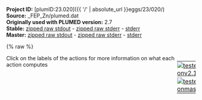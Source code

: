 **Project ID:** [plumID:23.020]({{ '/' | absolute_url }}eggs/23/020/)  
**Source:** _FEP_Zn/plumed.dat  
**Originally used with PLUMED version:** 2.7  
**Stable:** [zipped raw stdout](plumed.dat.plumed.stdout.txt.zip) - [zipped raw stderr](plumed.dat.plumed.stderr.txt.zip) - [stderr](plumed.dat.plumed.stderr)  
**Master:** [zipped raw stdout](plumed.dat.plumed_master.stdout.txt.zip) - [zipped raw stderr](plumed.dat.plumed_master.stderr.txt.zip) - [stderr](plumed.dat.plumed_master.stderr)  

{% raw %}
<div style="width: 100%; float:left">
<div style="width: 90%; float:left" id="value_details_data/_FEP_Zn/plumed.dat"> Click on the labels of the actions for more information on what each action computes </div>
<div style="width: 10%; float:left"><table><tr><td style="padding:1px"><a href="plumed.dat.plumed.stderr"><img src="https://img.shields.io/badge/v2.10-passing-green.svg" alt="tested onv2.10" /></a></td></tr><tr><td style="padding:1px"><a href="plumed.dat.plumed_master.stderr"><img src="https://img.shields.io/badge/master-passing-green.svg" alt="tested onmaster" /></a></td></tr></table></div></div>
<pre style="width=97%;">
<span style="color:blue" class="comment">#RESTART</span>
<span class="plumedtooltip" style="color:green">WHOLEMOLECULES<span class="right">This action is used to rebuild molecules that can become split by the periodic boundary conditions. <a href="https://www.plumed.org/doc-master/user-doc/html/_w_h_o_l_e_m_o_l_e_c_u_l_e_s.html" style="color:green">More details</a><i></i></span></span> <span class="plumedtooltip">STRIDE<span class="right"> the frequency with which molecules are reassembled<i></i></span></span>=1 <span class="plumedtooltip">ENTITY0<span class="right">the atoms that make up a molecule that you wish to align<i></i></span></span>=1-1044 <span class="plumedtooltip">ENTITY1<span class="right">the atoms that make up a molecule that you wish to align<i></i></span></span>=1045-2087
<span style="display:none;" id="data/_FEP_Zn/plumed.dat">The WHOLEMOLECULES action with label <b></b> calculates something</span><span class="plumedtooltip" style="color:green">DISTANCE<span class="right">Calculate the distance between a pair of atoms. <a href="https://www.plumed.org/doc-master/user-doc/html/_d_i_s_t_a_n_c_e.html" style="color:green">More details</a><i></i></span></span> <span class="plumedtooltip">ATOMS<span class="right">the pair of atom that we are calculating the distance between<i></i></span></span>=185,188    <span class="plumedtooltip">LABEL<span class="right">a label for the action so that its output can be referenced in the input to other actions<i></i></span></span>=<b name="data/_FEP_Zn/plumed.datd1" onclick='showPath("data/_FEP_Zn/plumed.dat","data/_FEP_Zn/plumed.datd1","data/_FEP_Zn/plumed.datd1","black")'>d1</b><span style="display:none;" id="data/_FEP_Zn/plumed.datd1">The DISTANCE action with label <b>d1</b> calculates the following quantities:<table  align="center" frame="void" width="95%" cellpadding="5%"><tr><td width="5%"><b> Quantity </b>  </td><td width="5%"><b> Type </b>  </td><td><b> Description </b> </td></tr><tr><td width="5%">d1</td><td width="5%"><font color="black">scalar</font></td><td>the DISTANCE between this pair of atoms</td></tr></table></span>
<span class="plumedtooltip" style="color:green">DISTANCE<span class="right">Calculate the distance between a pair of atoms. <a href="https://www.plumed.org/doc-master/user-doc/html/_d_i_s_t_a_n_c_e.html" style="color:green">More details</a><i></i></span></span> <span class="plumedtooltip">ATOMS<span class="right">the pair of atom that we are calculating the distance between<i></i></span></span>=210,188    <span class="plumedtooltip">LABEL<span class="right">a label for the action so that its output can be referenced in the input to other actions<i></i></span></span>=<b name="data/_FEP_Zn/plumed.datd2" onclick='showPath("data/_FEP_Zn/plumed.dat","data/_FEP_Zn/plumed.datd2","data/_FEP_Zn/plumed.datd2","black")'>d2</b><span style="display:none;" id="data/_FEP_Zn/plumed.datd2">The DISTANCE action with label <b>d2</b> calculates the following quantities:<table  align="center" frame="void" width="95%" cellpadding="5%"><tr><td width="5%"><b> Quantity </b>  </td><td width="5%"><b> Type </b>  </td><td><b> Description </b> </td></tr><tr><td width="5%">d2</td><td width="5%"><font color="black">scalar</font></td><td>the DISTANCE between this pair of atoms</td></tr></table></span>
<span class="plumedtooltip" style="color:green">DISTANCE<span class="right">Calculate the distance between a pair of atoms. <a href="https://www.plumed.org/doc-master/user-doc/html/_d_i_s_t_a_n_c_e.html" style="color:green">More details</a><i></i></span></span> <span class="plumedtooltip">ATOMS<span class="right">the pair of atom that we are calculating the distance between<i></i></span></span>=1229,188    <span class="plumedtooltip">LABEL<span class="right">a label for the action so that its output can be referenced in the input to other actions<i></i></span></span>=<b name="data/_FEP_Zn/plumed.datd3" onclick='showPath("data/_FEP_Zn/plumed.dat","data/_FEP_Zn/plumed.datd3","data/_FEP_Zn/plumed.datd3","black")'>d3</b><span style="display:none;" id="data/_FEP_Zn/plumed.datd3">The DISTANCE action with label <b>d3</b> calculates the following quantities:<table  align="center" frame="void" width="95%" cellpadding="5%"><tr><td width="5%"><b> Quantity </b>  </td><td width="5%"><b> Type </b>  </td><td><b> Description </b> </td></tr><tr><td width="5%">d3</td><td width="5%"><font color="black">scalar</font></td><td>the DISTANCE between this pair of atoms</td></tr></table></span>
<span class="plumedtooltip" style="color:green">DISTANCE<span class="right">Calculate the distance between a pair of atoms. <a href="https://www.plumed.org/doc-master/user-doc/html/_d_i_s_t_a_n_c_e.html" style="color:green">More details</a><i></i></span></span> <span class="plumedtooltip">ATOMS<span class="right">the pair of atom that we are calculating the distance between<i></i></span></span>=1253,188    <span class="plumedtooltip">LABEL<span class="right">a label for the action so that its output can be referenced in the input to other actions<i></i></span></span>=<b name="data/_FEP_Zn/plumed.datd4" onclick='showPath("data/_FEP_Zn/plumed.dat","data/_FEP_Zn/plumed.datd4","data/_FEP_Zn/plumed.datd4","black")'>d4</b><span style="display:none;" id="data/_FEP_Zn/plumed.datd4">The DISTANCE action with label <b>d4</b> calculates the following quantities:<table  align="center" frame="void" width="95%" cellpadding="5%"><tr><td width="5%"><b> Quantity </b>  </td><td width="5%"><b> Type </b>  </td><td><b> Description </b> </td></tr><tr><td width="5%">d4</td><td width="5%"><font color="black">scalar</font></td><td>the DISTANCE between this pair of atoms</td></tr></table></span>
<span class="plumedtooltip" style="color:green">ANGLE<span class="right">Calculate an angle. <a href="https://www.plumed.org/doc-master/user-doc/html/_a_n_g_l_e.html" style="color:green">More details</a><i></i></span></span>    <span class="plumedtooltip">ATOMS<span class="right">the list of atoms involved in this collective variable (either 3 or 4 atoms)<i></i></span></span>=1229,188,185 <span class="plumedtooltip">LABEL<span class="right">a label for the action so that its output can be referenced in the input to other actions<i></i></span></span>=<b name="data/_FEP_Zn/plumed.dattheta1" onclick='showPath("data/_FEP_Zn/plumed.dat","data/_FEP_Zn/plumed.dattheta1","data/_FEP_Zn/plumed.dattheta1","black")'>theta1</b><span style="display:none;" id="data/_FEP_Zn/plumed.dattheta1">The ANGLE action with label <b>theta1</b> calculates the following quantities:<table  align="center" frame="void" width="95%" cellpadding="5%"><tr><td width="5%"><b> Quantity </b>  </td><td width="5%"><b> Type </b>  </td><td><b> Description </b> </td></tr><tr><td width="5%">theta1</td><td width="5%"><font color="black">scalar</font></td><td>the ANGLE involving these atoms</td></tr></table></span>
<span class="plumedtooltip" style="color:green">ANGLE<span class="right">Calculate an angle. <a href="https://www.plumed.org/doc-master/user-doc/html/_a_n_g_l_e.html" style="color:green">More details</a><i></i></span></span>    <span class="plumedtooltip">ATOMS<span class="right">the list of atoms involved in this collective variable (either 3 or 4 atoms)<i></i></span></span>=1253,188,185 <span class="plumedtooltip">LABEL<span class="right">a label for the action so that its output can be referenced in the input to other actions<i></i></span></span>=<b name="data/_FEP_Zn/plumed.dattheta2" onclick='showPath("data/_FEP_Zn/plumed.dat","data/_FEP_Zn/plumed.dattheta2","data/_FEP_Zn/plumed.dattheta2","black")'>theta2</b><span style="display:none;" id="data/_FEP_Zn/plumed.dattheta2">The ANGLE action with label <b>theta2</b> calculates the following quantities:<table  align="center" frame="void" width="95%" cellpadding="5%"><tr><td width="5%"><b> Quantity </b>  </td><td width="5%"><b> Type </b>  </td><td><b> Description </b> </td></tr><tr><td width="5%">theta2</td><td width="5%"><font color="black">scalar</font></td><td>the ANGLE involving these atoms</td></tr></table></span>
<span class="plumedtooltip" style="color:green">ANGLE<span class="right">Calculate an angle. <a href="https://www.plumed.org/doc-master/user-doc/html/_a_n_g_l_e.html" style="color:green">More details</a><i></i></span></span>    <span class="plumedtooltip">ATOMS<span class="right">the list of atoms involved in this collective variable (either 3 or 4 atoms)<i></i></span></span>=210,188,185  <span class="plumedtooltip">LABEL<span class="right">a label for the action so that its output can be referenced in the input to other actions<i></i></span></span>=<b name="data/_FEP_Zn/plumed.dattheta3" onclick='showPath("data/_FEP_Zn/plumed.dat","data/_FEP_Zn/plumed.dattheta3","data/_FEP_Zn/plumed.dattheta3","black")'>theta3</b><span style="display:none;" id="data/_FEP_Zn/plumed.dattheta3">The ANGLE action with label <b>theta3</b> calculates the following quantities:<table  align="center" frame="void" width="95%" cellpadding="5%"><tr><td width="5%"><b> Quantity </b>  </td><td width="5%"><b> Type </b>  </td><td><b> Description </b> </td></tr><tr><td width="5%">theta3</td><td width="5%"><font color="black">scalar</font></td><td>the ANGLE involving these atoms</td></tr></table></span>
<span class="plumedtooltip" style="color:green">ANGLE<span class="right">Calculate an angle. <a href="https://www.plumed.org/doc-master/user-doc/html/_a_n_g_l_e.html" style="color:green">More details</a><i></i></span></span>    <span class="plumedtooltip">ATOMS<span class="right">the list of atoms involved in this collective variable (either 3 or 4 atoms)<i></i></span></span>=1229,188,210 <span class="plumedtooltip">LABEL<span class="right">a label for the action so that its output can be referenced in the input to other actions<i></i></span></span>=<b name="data/_FEP_Zn/plumed.dattheta4" onclick='showPath("data/_FEP_Zn/plumed.dat","data/_FEP_Zn/plumed.dattheta4","data/_FEP_Zn/plumed.dattheta4","black")'>theta4</b><span style="display:none;" id="data/_FEP_Zn/plumed.dattheta4">The ANGLE action with label <b>theta4</b> calculates the following quantities:<table  align="center" frame="void" width="95%" cellpadding="5%"><tr><td width="5%"><b> Quantity </b>  </td><td width="5%"><b> Type </b>  </td><td><b> Description </b> </td></tr><tr><td width="5%">theta4</td><td width="5%"><font color="black">scalar</font></td><td>the ANGLE involving these atoms</td></tr></table></span>
<span class="plumedtooltip" style="color:green">ANGLE<span class="right">Calculate an angle. <a href="https://www.plumed.org/doc-master/user-doc/html/_a_n_g_l_e.html" style="color:green">More details</a><i></i></span></span>    <span class="plumedtooltip">ATOMS<span class="right">the list of atoms involved in this collective variable (either 3 or 4 atoms)<i></i></span></span>=1253,188,210 <span class="plumedtooltip">LABEL<span class="right">a label for the action so that its output can be referenced in the input to other actions<i></i></span></span>=<b name="data/_FEP_Zn/plumed.dattheta5" onclick='showPath("data/_FEP_Zn/plumed.dat","data/_FEP_Zn/plumed.dattheta5","data/_FEP_Zn/plumed.dattheta5","black")'>theta5</b><span style="display:none;" id="data/_FEP_Zn/plumed.dattheta5">The ANGLE action with label <b>theta5</b> calculates the following quantities:<table  align="center" frame="void" width="95%" cellpadding="5%"><tr><td width="5%"><b> Quantity </b>  </td><td width="5%"><b> Type </b>  </td><td><b> Description </b> </td></tr><tr><td width="5%">theta5</td><td width="5%"><font color="black">scalar</font></td><td>the ANGLE involving these atoms</td></tr></table></span>
<span class="plumedtooltip" style="color:green">ANGLE<span class="right">Calculate an angle. <a href="https://www.plumed.org/doc-master/user-doc/html/_a_n_g_l_e.html" style="color:green">More details</a><i></i></span></span>    <span class="plumedtooltip">ATOMS<span class="right">the list of atoms involved in this collective variable (either 3 or 4 atoms)<i></i></span></span>=1229,188,1253 <span class="plumedtooltip">LABEL<span class="right">a label for the action so that its output can be referenced in the input to other actions<i></i></span></span>=<b name="data/_FEP_Zn/plumed.dattheta6" onclick='showPath("data/_FEP_Zn/plumed.dat","data/_FEP_Zn/plumed.dattheta6","data/_FEP_Zn/plumed.dattheta6","black")'>theta6</b><span style="display:none;" id="data/_FEP_Zn/plumed.dattheta6">The ANGLE action with label <b>theta6</b> calculates the following quantities:<table  align="center" frame="void" width="95%" cellpadding="5%"><tr><td width="5%"><b> Quantity </b>  </td><td width="5%"><b> Type </b>  </td><td><b> Description </b> </td></tr><tr><td width="5%">theta6</td><td width="5%"><font color="black">scalar</font></td><td>the ANGLE involving these atoms</td></tr></table></span> 

<br/><span class="plumedtooltip" style="color:green">DISTANCE<span class="right">Calculate the distance between a pair of atoms. <a href="https://www.plumed.org/doc-master/user-doc/html/_d_i_s_t_a_n_c_e.html" style="color:green">More details</a><i></i></span></span> <span class="plumedtooltip">ATOMS<span class="right">the pair of atom that we are calculating the distance between<i></i></span></span>=185,210    <span class="plumedtooltip">LABEL<span class="right">a label for the action so that its output can be referenced in the input to other actions<i></i></span></span>=<b name="data/_FEP_Zn/plumed.datdS1" onclick='showPath("data/_FEP_Zn/plumed.dat","data/_FEP_Zn/plumed.datdS1","data/_FEP_Zn/plumed.datdS1","black")'>dS1</b><span style="display:none;" id="data/_FEP_Zn/plumed.datdS1">The DISTANCE action with label <b>dS1</b> calculates the following quantities:<table  align="center" frame="void" width="95%" cellpadding="5%"><tr><td width="5%"><b> Quantity </b>  </td><td width="5%"><b> Type </b>  </td><td><b> Description </b> </td></tr><tr><td width="5%">dS1</td><td width="5%"><font color="black">scalar</font></td><td>the DISTANCE between this pair of atoms</td></tr></table></span>
<span class="plumedtooltip" style="color:green">DISTANCE<span class="right">Calculate the distance between a pair of atoms. <a href="https://www.plumed.org/doc-master/user-doc/html/_d_i_s_t_a_n_c_e.html" style="color:green">More details</a><i></i></span></span> <span class="plumedtooltip">ATOMS<span class="right">the pair of atom that we are calculating the distance between<i></i></span></span>=185,1229    <span class="plumedtooltip">LABEL<span class="right">a label for the action so that its output can be referenced in the input to other actions<i></i></span></span>=<b name="data/_FEP_Zn/plumed.datdS2" onclick='showPath("data/_FEP_Zn/plumed.dat","data/_FEP_Zn/plumed.datdS2","data/_FEP_Zn/plumed.datdS2","black")'>dS2</b><span style="display:none;" id="data/_FEP_Zn/plumed.datdS2">The DISTANCE action with label <b>dS2</b> calculates the following quantities:<table  align="center" frame="void" width="95%" cellpadding="5%"><tr><td width="5%"><b> Quantity </b>  </td><td width="5%"><b> Type </b>  </td><td><b> Description </b> </td></tr><tr><td width="5%">dS2</td><td width="5%"><font color="black">scalar</font></td><td>the DISTANCE between this pair of atoms</td></tr></table></span>
<span class="plumedtooltip" style="color:green">DISTANCE<span class="right">Calculate the distance between a pair of atoms. <a href="https://www.plumed.org/doc-master/user-doc/html/_d_i_s_t_a_n_c_e.html" style="color:green">More details</a><i></i></span></span> <span class="plumedtooltip">ATOMS<span class="right">the pair of atom that we are calculating the distance between<i></i></span></span>=185,1253   <span class="plumedtooltip">LABEL<span class="right">a label for the action so that its output can be referenced in the input to other actions<i></i></span></span>=<b name="data/_FEP_Zn/plumed.datdS3" onclick='showPath("data/_FEP_Zn/plumed.dat","data/_FEP_Zn/plumed.datdS3","data/_FEP_Zn/plumed.datdS3","black")'>dS3</b><span style="display:none;" id="data/_FEP_Zn/plumed.datdS3">The DISTANCE action with label <b>dS3</b> calculates the following quantities:<table  align="center" frame="void" width="95%" cellpadding="5%"><tr><td width="5%"><b> Quantity </b>  </td><td width="5%"><b> Type </b>  </td><td><b> Description </b> </td></tr><tr><td width="5%">dS3</td><td width="5%"><font color="black">scalar</font></td><td>the DISTANCE between this pair of atoms</td></tr></table></span>
<span class="plumedtooltip" style="color:green">DISTANCE<span class="right">Calculate the distance between a pair of atoms. <a href="https://www.plumed.org/doc-master/user-doc/html/_d_i_s_t_a_n_c_e.html" style="color:green">More details</a><i></i></span></span> <span class="plumedtooltip">ATOMS<span class="right">the pair of atom that we are calculating the distance between<i></i></span></span>=210,1253   <span class="plumedtooltip">LABEL<span class="right">a label for the action so that its output can be referenced in the input to other actions<i></i></span></span>=<b name="data/_FEP_Zn/plumed.datdS4" onclick='showPath("data/_FEP_Zn/plumed.dat","data/_FEP_Zn/plumed.datdS4","data/_FEP_Zn/plumed.datdS4","black")'>dS4</b><span style="display:none;" id="data/_FEP_Zn/plumed.datdS4">The DISTANCE action with label <b>dS4</b> calculates the following quantities:<table  align="center" frame="void" width="95%" cellpadding="5%"><tr><td width="5%"><b> Quantity </b>  </td><td width="5%"><b> Type </b>  </td><td><b> Description </b> </td></tr><tr><td width="5%">dS4</td><td width="5%"><font color="black">scalar</font></td><td>the DISTANCE between this pair of atoms</td></tr></table></span>
<span class="plumedtooltip" style="color:green">DISTANCE<span class="right">Calculate the distance between a pair of atoms. <a href="https://www.plumed.org/doc-master/user-doc/html/_d_i_s_t_a_n_c_e.html" style="color:green">More details</a><i></i></span></span> <span class="plumedtooltip">ATOMS<span class="right">the pair of atom that we are calculating the distance between<i></i></span></span>=210,1229   <span class="plumedtooltip">LABEL<span class="right">a label for the action so that its output can be referenced in the input to other actions<i></i></span></span>=<b name="data/_FEP_Zn/plumed.datdS5" onclick='showPath("data/_FEP_Zn/plumed.dat","data/_FEP_Zn/plumed.datdS5","data/_FEP_Zn/plumed.datdS5","black")'>dS5</b><span style="display:none;" id="data/_FEP_Zn/plumed.datdS5">The DISTANCE action with label <b>dS5</b> calculates the following quantities:<table  align="center" frame="void" width="95%" cellpadding="5%"><tr><td width="5%"><b> Quantity </b>  </td><td width="5%"><b> Type </b>  </td><td><b> Description </b> </td></tr><tr><td width="5%">dS5</td><td width="5%"><font color="black">scalar</font></td><td>the DISTANCE between this pair of atoms</td></tr></table></span>
<span class="plumedtooltip" style="color:green">DISTANCE<span class="right">Calculate the distance between a pair of atoms. <a href="https://www.plumed.org/doc-master/user-doc/html/_d_i_s_t_a_n_c_e.html" style="color:green">More details</a><i></i></span></span> <span class="plumedtooltip">ATOMS<span class="right">the pair of atom that we are calculating the distance between<i></i></span></span>=1253,1229   <span class="plumedtooltip">LABEL<span class="right">a label for the action so that its output can be referenced in the input to other actions<i></i></span></span>=<b name="data/_FEP_Zn/plumed.datdS6" onclick='showPath("data/_FEP_Zn/plumed.dat","data/_FEP_Zn/plumed.datdS6","data/_FEP_Zn/plumed.datdS6","black")'>dS6</b><span style="display:none;" id="data/_FEP_Zn/plumed.datdS6">The DISTANCE action with label <b>dS6</b> calculates the following quantities:<table  align="center" frame="void" width="95%" cellpadding="5%"><tr><td width="5%"><b> Quantity </b>  </td><td width="5%"><b> Type </b>  </td><td><b> Description </b> </td></tr><tr><td width="5%">dS6</td><td width="5%"><font color="black">scalar</font></td><td>the DISTANCE between this pair of atoms</td></tr></table></span>
<br/><span class="plumedtooltip" style="color:green">ANGLE<span class="right">Calculate an angle. <a href="https://www.plumed.org/doc-master/user-doc/html/_a_n_g_l_e.html" style="color:green">More details</a><i></i></span></span>  <span class="plumedtooltip">ATOMS<span class="right">the list of atoms involved in this collective variable (either 3 or 4 atoms)<i></i></span></span>=24,574,1617,1071 <span class="plumedtooltip">LABEL<span class="right">a label for the action so that its output can be referenced in the input to other actions<i></i></span></span>=<b name="data/_FEP_Zn/plumed.dattheta_cm" onclick='showPath("data/_FEP_Zn/plumed.dat","data/_FEP_Zn/plumed.dattheta_cm","data/_FEP_Zn/plumed.dattheta_cm","black")'>theta_cm</b><span style="display:none;" id="data/_FEP_Zn/plumed.dattheta_cm">The ANGLE action with label <b>theta_cm</b> calculates the following quantities:<table  align="center" frame="void" width="95%" cellpadding="5%"><tr><td width="5%"><b> Quantity </b>  </td><td width="5%"><b> Type </b>  </td><td><b> Description </b> </td></tr><tr><td width="5%">theta_cm</td><td width="5%"><font color="black">scalar</font></td><td>the ANGLE involving these atoms</td></tr></table></span>
<br/><span id="data/_FEP_Zn/plumed.datdeflambda1_short"><b name="data/_FEP_Zn/plumed.datlambda1" onclick='showPath("data/_FEP_Zn/plumed.dat","data/_FEP_Zn/plumed.datlambda1","data/_FEP_Zn/plumed.datlambda1","black")'>lambda1</b><span style="display:none;" id="data/_FEP_Zn/plumed.datlambda1">The CONSTANT action with label <b>lambda1</b> calculates the following quantities:<table  align="center" frame="void" width="95%" cellpadding="5%"><tr><td width="5%"><b> Quantity </b>  </td><td width="5%"><b> Type </b>  </td><td><b> Description </b> </td></tr><tr><td width="5%">lambda1</td><td width="5%"><font color="black">scalar</font></td><td>the constant value that was read from the plumed input</td></tr></table></span>: <span class="plumedtooltip" style="color:green">CONSTANT<span class="right">Create a constant value that can be passed to actions This action has <a class="toggler" href='javascript:;' onclick='toggleDisplay("data/_FEP_Zn/plumed.datdeflambda1");'>hidden defaults</a>. <a href="https://www.plumed.org/doc-master/user-doc/html/_c_o_n_s_t_a_n_t.html">More details</a><i></i></span></span> <span class="plumedtooltip">VALUE<span class="right">the single number that you would like to store<i></i></span></span>=0.48
</span><span id="data/_FEP_Zn/plumed.datdeflambda1_long" style="display:none;"><b name="data/_FEP_Zn/plumed.datlambda1" onclick='showPath("data/_FEP_Zn/plumed.dat","data/_FEP_Zn/plumed.datlambda1","data/_FEP_Zn/plumed.datlambda1","black")'>lambda1</b>: <span class="plumedtooltip" style="color:green">CONSTANT<span class="right">Create a constant value that can be passed to actions This action uses the <a class="toggler" href='javascript:;' onclick='toggleDisplay("data/_FEP_Zn/plumed.datdeflambda1");'>defaults shown here</a>. <a href="https://www.plumed.org/doc-master/user-doc/html/_c_o_n_s_t_a_n_t.html">More details</a><i></i></span></span> <span class="plumedtooltip">VALUE<span class="right">the single number that you would like to store<i></i></span></span>=0.48  <span class="plumedtooltip">NROWS<span class="right"> the number of rows in your input matrix<i></i></span></span>=0 <span class="plumedtooltip">NCOLS<span class="right"> the number of columns in your matrix<i></i></span></span>=0
</span><br/><br/><span class="plumedtooltip" style="color:green">MATHEVAL<span class="right">An alias to the CUSTOM function that can also be used to calaculate combinations of variables using a custom expression. <a href="https://www.plumed.org/doc-master/user-doc/html/_m_a_t_h_e_v_a_l.html" style="color:green">More details</a><i></i></span></span> ...
 <span class="plumedtooltip">LABEL<span class="right">a label for the action so that its output can be referenced in the input to other actions<i></i></span></span>=<b name="data/_FEP_Zn/plumed.datV1" onclick='showPath("data/_FEP_Zn/plumed.dat","data/_FEP_Zn/plumed.datV1","data/_FEP_Zn/plumed.datV1","black")'>V1</b><span style="display:none;" id="data/_FEP_Zn/plumed.datV1">The MATHEVAL action with label <b>V1</b> calculates the following quantities:<table  align="center" frame="void" width="95%" cellpadding="5%"><tr><td width="5%"><b> Quantity </b>  </td><td width="5%"><b> Type </b>  </td><td><b> Description </b> </td></tr><tr><td width="5%">V1</td><td width="5%"><font color="black">scalar</font></td><td>an arbitrary function</td></tr></table></span> <span class="plumedtooltip">ARG<span class="right">the values input to this function<i></i></span></span>=<b name="data/_FEP_Zn/plumed.datd3">d3</b> <span class="plumedtooltip">VAR<span class="right">the names to give each of the arguments in the function<i></i></span></span>=<b name="data/_FEP_Zn/plumed.datd3">d3</b>
 <span class="plumedtooltip">FUNC<span class="right">the function you wish to evaluate<i></i></span></span>=0.5*27354.9*(d3-0.24260)^2
 <span class="plumedtooltip">PERIODIC<span class="right">if the output of your function is periodic then you should specify the periodicity of the function<i></i></span></span>=NO
... MATHEVAL

<br/><span class="plumedtooltip" style="color:green">MATHEVAL<span class="right">An alias to the CUSTOM function that can also be used to calaculate combinations of variables using a custom expression. <a href="https://www.plumed.org/doc-master/user-doc/html/_m_a_t_h_e_v_a_l.html" style="color:green">More details</a><i></i></span></span> ...
 <span class="plumedtooltip">LABEL<span class="right">a label for the action so that its output can be referenced in the input to other actions<i></i></span></span>=<b name="data/_FEP_Zn/plumed.datV2" onclick='showPath("data/_FEP_Zn/plumed.dat","data/_FEP_Zn/plumed.datV2","data/_FEP_Zn/plumed.datV2","black")'>V2</b><span style="display:none;" id="data/_FEP_Zn/plumed.datV2">The MATHEVAL action with label <b>V2</b> calculates the following quantities:<table  align="center" frame="void" width="95%" cellpadding="5%"><tr><td width="5%"><b> Quantity </b>  </td><td width="5%"><b> Type </b>  </td><td><b> Description </b> </td></tr><tr><td width="5%">V2</td><td width="5%"><font color="black">scalar</font></td><td>an arbitrary function</td></tr></table></span> <span class="plumedtooltip">ARG<span class="right">the values input to this function<i></i></span></span>=<b name="data/_FEP_Zn/plumed.datd4">d4</b> <span class="plumedtooltip">VAR<span class="right">the names to give each of the arguments in the function<i></i></span></span>=<b name="data/_FEP_Zn/plumed.datd4">d4</b>
 <span class="plumedtooltip">FUNC<span class="right">the function you wish to evaluate<i></i></span></span>=0.5*27354.9*(d4-0.24260)^2
 <span class="plumedtooltip">PERIODIC<span class="right">if the output of your function is periodic then you should specify the periodicity of the function<i></i></span></span>=NO
... MATHEVAL
<br/><span class="plumedtooltip" style="color:green">MATHEVAL<span class="right">An alias to the CUSTOM function that can also be used to calaculate combinations of variables using a custom expression. <a href="https://www.plumed.org/doc-master/user-doc/html/_m_a_t_h_e_v_a_l.html" style="color:green">More details</a><i></i></span></span> ...
 <span class="plumedtooltip">LABEL<span class="right">a label for the action so that its output can be referenced in the input to other actions<i></i></span></span>=<b name="data/_FEP_Zn/plumed.datV3" onclick='showPath("data/_FEP_Zn/plumed.dat","data/_FEP_Zn/plumed.datV3","data/_FEP_Zn/plumed.datV3","black")'>V3</b><span style="display:none;" id="data/_FEP_Zn/plumed.datV3">The MATHEVAL action with label <b>V3</b> calculates the following quantities:<table  align="center" frame="void" width="95%" cellpadding="5%"><tr><td width="5%"><b> Quantity </b>  </td><td width="5%"><b> Type </b>  </td><td><b> Description </b> </td></tr><tr><td width="5%">V3</td><td width="5%"><font color="black">scalar</font></td><td>an arbitrary function</td></tr></table></span> <span class="plumedtooltip">ARG<span class="right">the values input to this function<i></i></span></span>=<b name="data/_FEP_Zn/plumed.dattheta6">theta6</b> <span class="plumedtooltip">VAR<span class="right">the names to give each of the arguments in the function<i></i></span></span>=t6
 <span class="plumedtooltip">FUNC<span class="right">the function you wish to evaluate<i></i></span></span>=0.5*298.98*(t6-1.910)^2
 <span class="plumedtooltip">PERIODIC<span class="right">if the output of your function is periodic then you should specify the periodicity of the function<i></i></span></span>=NO
... MATHEVAL

<br/><span class="plumedtooltip" style="color:green">MATHEVAL<span class="right">An alias to the CUSTOM function that can also be used to calaculate combinations of variables using a custom expression. <a href="https://www.plumed.org/doc-master/user-doc/html/_m_a_t_h_e_v_a_l.html" style="color:green">More details</a><i></i></span></span> ...
 <span class="plumedtooltip">LABEL<span class="right">a label for the action so that its output can be referenced in the input to other actions<i></i></span></span>=<b name="data/_FEP_Zn/plumed.datV4" onclick='showPath("data/_FEP_Zn/plumed.dat","data/_FEP_Zn/plumed.datV4","data/_FEP_Zn/plumed.datV4","black")'>V4</b><span style="display:none;" id="data/_FEP_Zn/plumed.datV4">The MATHEVAL action with label <b>V4</b> calculates the following quantities:<table  align="center" frame="void" width="95%" cellpadding="5%"><tr><td width="5%"><b> Quantity </b>  </td><td width="5%"><b> Type </b>  </td><td><b> Description </b> </td></tr><tr><td width="5%">V4</td><td width="5%"><font color="black">scalar</font></td><td>an arbitrary function</td></tr></table></span> <span class="plumedtooltip">ARG<span class="right">the values input to this function<i></i></span></span>=<b name="data/_FEP_Zn/plumed.datdS1">dS1</b> <span class="plumedtooltip">VAR<span class="right">the names to give each of the arguments in the function<i></i></span></span>=<b name="data/_FEP_Zn/plumed.datdS1">dS1</b>
 <span class="plumedtooltip">FUNC<span class="right">the function you wish to evaluate<i></i></span></span>=0.5*500*(dS1-0.45)^2
 <span class="plumedtooltip">PERIODIC<span class="right">if the output of your function is periodic then you should specify the periodicity of the function<i></i></span></span>=NO
... MATHEVAL

<br/><span class="plumedtooltip" style="color:green">MATHEVAL<span class="right">An alias to the CUSTOM function that can also be used to calaculate combinations of variables using a custom expression. <a href="https://www.plumed.org/doc-master/user-doc/html/_m_a_t_h_e_v_a_l.html" style="color:green">More details</a><i></i></span></span> ...
 <span class="plumedtooltip">LABEL<span class="right">a label for the action so that its output can be referenced in the input to other actions<i></i></span></span>=<b name="data/_FEP_Zn/plumed.datV5" onclick='showPath("data/_FEP_Zn/plumed.dat","data/_FEP_Zn/plumed.datV5","data/_FEP_Zn/plumed.datV5","black")'>V5</b><span style="display:none;" id="data/_FEP_Zn/plumed.datV5">The MATHEVAL action with label <b>V5</b> calculates the following quantities:<table  align="center" frame="void" width="95%" cellpadding="5%"><tr><td width="5%"><b> Quantity </b>  </td><td width="5%"><b> Type </b>  </td><td><b> Description </b> </td></tr><tr><td width="5%">V5</td><td width="5%"><font color="black">scalar</font></td><td>an arbitrary function</td></tr></table></span> <span class="plumedtooltip">ARG<span class="right">the values input to this function<i></i></span></span>=<b name="data/_FEP_Zn/plumed.datdS2">dS2</b> <span class="plumedtooltip">VAR<span class="right">the names to give each of the arguments in the function<i></i></span></span>=<b name="data/_FEP_Zn/plumed.datdS2">dS2</b>
 <span class="plumedtooltip">FUNC<span class="right">the function you wish to evaluate<i></i></span></span>=0.5*500*(dS2-0.45)^2
 <span class="plumedtooltip">PERIODIC<span class="right">if the output of your function is periodic then you should specify the periodicity of the function<i></i></span></span>=NO
... MATHEVAL

<br/><span class="plumedtooltip" style="color:green">MATHEVAL<span class="right">An alias to the CUSTOM function that can also be used to calaculate combinations of variables using a custom expression. <a href="https://www.plumed.org/doc-master/user-doc/html/_m_a_t_h_e_v_a_l.html" style="color:green">More details</a><i></i></span></span> ...
 <span class="plumedtooltip">LABEL<span class="right">a label for the action so that its output can be referenced in the input to other actions<i></i></span></span>=<b name="data/_FEP_Zn/plumed.datV6" onclick='showPath("data/_FEP_Zn/plumed.dat","data/_FEP_Zn/plumed.datV6","data/_FEP_Zn/plumed.datV6","black")'>V6</b><span style="display:none;" id="data/_FEP_Zn/plumed.datV6">The MATHEVAL action with label <b>V6</b> calculates the following quantities:<table  align="center" frame="void" width="95%" cellpadding="5%"><tr><td width="5%"><b> Quantity </b>  </td><td width="5%"><b> Type </b>  </td><td><b> Description </b> </td></tr><tr><td width="5%">V6</td><td width="5%"><font color="black">scalar</font></td><td>an arbitrary function</td></tr></table></span> <span class="plumedtooltip">ARG<span class="right">the values input to this function<i></i></span></span>=<b name="data/_FEP_Zn/plumed.datdS3">dS3</b> <span class="plumedtooltip">VAR<span class="right">the names to give each of the arguments in the function<i></i></span></span>=<b name="data/_FEP_Zn/plumed.datdS3">dS3</b>
 <span class="plumedtooltip">FUNC<span class="right">the function you wish to evaluate<i></i></span></span>=0.5*500*(dS3-0.45)^2
 <span class="plumedtooltip">PERIODIC<span class="right">if the output of your function is periodic then you should specify the periodicity of the function<i></i></span></span>=NO
... MATHEVAL

<br/><span class="plumedtooltip" style="color:green">MATHEVAL<span class="right">An alias to the CUSTOM function that can also be used to calaculate combinations of variables using a custom expression. <a href="https://www.plumed.org/doc-master/user-doc/html/_m_a_t_h_e_v_a_l.html" style="color:green">More details</a><i></i></span></span> ...
 <span class="plumedtooltip">LABEL<span class="right">a label for the action so that its output can be referenced in the input to other actions<i></i></span></span>=<b name="data/_FEP_Zn/plumed.datV7" onclick='showPath("data/_FEP_Zn/plumed.dat","data/_FEP_Zn/plumed.datV7","data/_FEP_Zn/plumed.datV7","black")'>V7</b><span style="display:none;" id="data/_FEP_Zn/plumed.datV7">The MATHEVAL action with label <b>V7</b> calculates the following quantities:<table  align="center" frame="void" width="95%" cellpadding="5%"><tr><td width="5%"><b> Quantity </b>  </td><td width="5%"><b> Type </b>  </td><td><b> Description </b> </td></tr><tr><td width="5%">V7</td><td width="5%"><font color="black">scalar</font></td><td>an arbitrary function</td></tr></table></span> <span class="plumedtooltip">ARG<span class="right">the values input to this function<i></i></span></span>=<b name="data/_FEP_Zn/plumed.datdS4">dS4</b> <span class="plumedtooltip">VAR<span class="right">the names to give each of the arguments in the function<i></i></span></span>=<b name="data/_FEP_Zn/plumed.datdS4">dS4</b>
 <span class="plumedtooltip">FUNC<span class="right">the function you wish to evaluate<i></i></span></span>=0.5*500*(dS4-0.45)^2
 <span class="plumedtooltip">PERIODIC<span class="right">if the output of your function is periodic then you should specify the periodicity of the function<i></i></span></span>=NO
... MATHEVAL

<br/><span class="plumedtooltip" style="color:green">MATHEVAL<span class="right">An alias to the CUSTOM function that can also be used to calaculate combinations of variables using a custom expression. <a href="https://www.plumed.org/doc-master/user-doc/html/_m_a_t_h_e_v_a_l.html" style="color:green">More details</a><i></i></span></span> ...
 <span class="plumedtooltip">LABEL<span class="right">a label for the action so that its output can be referenced in the input to other actions<i></i></span></span>=<b name="data/_FEP_Zn/plumed.datV8" onclick='showPath("data/_FEP_Zn/plumed.dat","data/_FEP_Zn/plumed.datV8","data/_FEP_Zn/plumed.datV8","black")'>V8</b><span style="display:none;" id="data/_FEP_Zn/plumed.datV8">The MATHEVAL action with label <b>V8</b> calculates the following quantities:<table  align="center" frame="void" width="95%" cellpadding="5%"><tr><td width="5%"><b> Quantity </b>  </td><td width="5%"><b> Type </b>  </td><td><b> Description </b> </td></tr><tr><td width="5%">V8</td><td width="5%"><font color="black">scalar</font></td><td>an arbitrary function</td></tr></table></span> <span class="plumedtooltip">ARG<span class="right">the values input to this function<i></i></span></span>=<b name="data/_FEP_Zn/plumed.datdS5">dS5</b> <span class="plumedtooltip">VAR<span class="right">the names to give each of the arguments in the function<i></i></span></span>=<b name="data/_FEP_Zn/plumed.datdS5">dS5</b>
 <span class="plumedtooltip">FUNC<span class="right">the function you wish to evaluate<i></i></span></span>=0.5*500*(dS5-0.45)^2
 <span class="plumedtooltip">PERIODIC<span class="right">if the output of your function is periodic then you should specify the periodicity of the function<i></i></span></span>=NO
... MATHEVAL


<br/><span class="plumedtooltip" style="color:green">MATHEVAL<span class="right">An alias to the CUSTOM function that can also be used to calaculate combinations of variables using a custom expression. <a href="https://www.plumed.org/doc-master/user-doc/html/_m_a_t_h_e_v_a_l.html" style="color:green">More details</a><i></i></span></span> ...
 <span class="plumedtooltip">LABEL<span class="right">a label for the action so that its output can be referenced in the input to other actions<i></i></span></span>=<b name="data/_FEP_Zn/plumed.datV9" onclick='showPath("data/_FEP_Zn/plumed.dat","data/_FEP_Zn/plumed.datV9","data/_FEP_Zn/plumed.datV9","black")'>V9</b><span style="display:none;" id="data/_FEP_Zn/plumed.datV9">The MATHEVAL action with label <b>V9</b> calculates the following quantities:<table  align="center" frame="void" width="95%" cellpadding="5%"><tr><td width="5%"><b> Quantity </b>  </td><td width="5%"><b> Type </b>  </td><td><b> Description </b> </td></tr><tr><td width="5%">V9</td><td width="5%"><font color="black">scalar</font></td><td>an arbitrary function</td></tr></table></span> <span class="plumedtooltip">ARG<span class="right">the values input to this function<i></i></span></span>=<b name="data/_FEP_Zn/plumed.datdS6">dS6</b> <span class="plumedtooltip">VAR<span class="right">the names to give each of the arguments in the function<i></i></span></span>=<b name="data/_FEP_Zn/plumed.datdS6">dS6</b>
 <span class="plumedtooltip">FUNC<span class="right">the function you wish to evaluate<i></i></span></span>=0.5*500*(dS6-0.45)^2
 <span class="plumedtooltip">PERIODIC<span class="right">if the output of your function is periodic then you should specify the periodicity of the function<i></i></span></span>=NO
... MATHEVAL


<br/><span style="color:blue" class="comment">#MATHEVAL ...</span>
<span style="color:blue" class="comment"># LABEL=V13 ARG=theta_cm VAR=tcm</span>
<span style="color:blue" class="comment"># FUNC=0.5*500*(tcm-1.047)^2</span>
<span style="color:blue" class="comment"># PERIODIC=NO</span>
<span style="color:blue" class="comment">#... MATHEVAL</span>


<br/><b name="data/_FEP_Zn/plumed.datVlambda1" onclick='showPath("data/_FEP_Zn/plumed.dat","data/_FEP_Zn/plumed.datVlambda1","data/_FEP_Zn/plumed.datVlambda1","black")'>Vlambda1</b><span style="display:none;" id="data/_FEP_Zn/plumed.datVlambda1">The MATHEVAL action with label <b>Vlambda1</b> calculates the following quantities:<table  align="center" frame="void" width="95%" cellpadding="5%"><tr><td width="5%"><b> Quantity </b>  </td><td width="5%"><b> Type </b>  </td><td><b> Description </b> </td></tr><tr><td width="5%">Vlambda1</td><td width="5%"><font color="black">scalar</font></td><td>an arbitrary function</td></tr></table></span>: <span class="plumedtooltip" style="color:green">MATHEVAL<span class="right">An alias to the CUSTOM function that can also be used to calaculate combinations of variables using a custom expression. <a href="https://www.plumed.org/doc-master/user-doc/html/_m_a_t_h_e_v_a_l.html" style="color:green">More details</a><i></i></span></span> <span class="plumedtooltip">ARG<span class="right">the values input to this function<i></i></span></span>=<b name="data/_FEP_Zn/plumed.datV1">V1</b>,<b name="data/_FEP_Zn/plumed.datlambda1">lambda1</b> <span class="plumedtooltip">VAR<span class="right">the names to give each of the arguments in the function<i></i></span></span>=x,l1 <span class="plumedtooltip">FUNC<span class="right">the function you wish to evaluate<i></i></span></span>=(l1)*x <span class="plumedtooltip">PERIODIC<span class="right">if the output of your function is periodic then you should specify the periodicity of the function<i></i></span></span>=NO
<b name="data/_FEP_Zn/plumed.datVlambdam1" onclick='showPath("data/_FEP_Zn/plumed.dat","data/_FEP_Zn/plumed.datVlambdam1","data/_FEP_Zn/plumed.datVlambdam1","black")'>Vlambdam1</b><span style="display:none;" id="data/_FEP_Zn/plumed.datVlambdam1">The MATHEVAL action with label <b>Vlambdam1</b> calculates the following quantities:<table  align="center" frame="void" width="95%" cellpadding="5%"><tr><td width="5%"><b> Quantity </b>  </td><td width="5%"><b> Type </b>  </td><td><b> Description </b> </td></tr><tr><td width="5%">Vlambdam1</td><td width="5%"><font color="black">scalar</font></td><td>an arbitrary function</td></tr></table></span>: <span class="plumedtooltip" style="color:green">MATHEVAL<span class="right">An alias to the CUSTOM function that can also be used to calaculate combinations of variables using a custom expression. <a href="https://www.plumed.org/doc-master/user-doc/html/_m_a_t_h_e_v_a_l.html" style="color:green">More details</a><i></i></span></span> <span class="plumedtooltip">ARG<span class="right">the values input to this function<i></i></span></span>=<b name="data/_FEP_Zn/plumed.datV1">V1</b>,<b name="data/_FEP_Zn/plumed.datlambda1">lambda1</b> <span class="plumedtooltip">VAR<span class="right">the names to give each of the arguments in the function<i></i></span></span>=x,l1 <span class="plumedtooltip">FUNC<span class="right">the function you wish to evaluate<i></i></span></span>=(l1-0.02)*x <span class="plumedtooltip">PERIODIC<span class="right">if the output of your function is periodic then you should specify the periodicity of the function<i></i></span></span>=NO
<b name="data/_FEP_Zn/plumed.datVlambdap1" onclick='showPath("data/_FEP_Zn/plumed.dat","data/_FEP_Zn/plumed.datVlambdap1","data/_FEP_Zn/plumed.datVlambdap1","black")'>Vlambdap1</b><span style="display:none;" id="data/_FEP_Zn/plumed.datVlambdap1">The MATHEVAL action with label <b>Vlambdap1</b> calculates the following quantities:<table  align="center" frame="void" width="95%" cellpadding="5%"><tr><td width="5%"><b> Quantity </b>  </td><td width="5%"><b> Type </b>  </td><td><b> Description </b> </td></tr><tr><td width="5%">Vlambdap1</td><td width="5%"><font color="black">scalar</font></td><td>an arbitrary function</td></tr></table></span>: <span class="plumedtooltip" style="color:green">MATHEVAL<span class="right">An alias to the CUSTOM function that can also be used to calaculate combinations of variables using a custom expression. <a href="https://www.plumed.org/doc-master/user-doc/html/_m_a_t_h_e_v_a_l.html" style="color:green">More details</a><i></i></span></span> <span class="plumedtooltip">ARG<span class="right">the values input to this function<i></i></span></span>=<b name="data/_FEP_Zn/plumed.datV1">V1</b>,<b name="data/_FEP_Zn/plumed.datlambda1">lambda1</b> <span class="plumedtooltip">VAR<span class="right">the names to give each of the arguments in the function<i></i></span></span>=x,l1 <span class="plumedtooltip">FUNC<span class="right">the function you wish to evaluate<i></i></span></span>=(l1+0.02)*x <span class="plumedtooltip">PERIODIC<span class="right">if the output of your function is periodic then you should specify the periodicity of the function<i></i></span></span>=NO

<b name="data/_FEP_Zn/plumed.datVlambda2" onclick='showPath("data/_FEP_Zn/plumed.dat","data/_FEP_Zn/plumed.datVlambda2","data/_FEP_Zn/plumed.datVlambda2","black")'>Vlambda2</b><span style="display:none;" id="data/_FEP_Zn/plumed.datVlambda2">The MATHEVAL action with label <b>Vlambda2</b> calculates the following quantities:<table  align="center" frame="void" width="95%" cellpadding="5%"><tr><td width="5%"><b> Quantity </b>  </td><td width="5%"><b> Type </b>  </td><td><b> Description </b> </td></tr><tr><td width="5%">Vlambda2</td><td width="5%"><font color="black">scalar</font></td><td>an arbitrary function</td></tr></table></span>: <span class="plumedtooltip" style="color:green">MATHEVAL<span class="right">An alias to the CUSTOM function that can also be used to calaculate combinations of variables using a custom expression. <a href="https://www.plumed.org/doc-master/user-doc/html/_m_a_t_h_e_v_a_l.html" style="color:green">More details</a><i></i></span></span> <span class="plumedtooltip">ARG<span class="right">the values input to this function<i></i></span></span>=<b name="data/_FEP_Zn/plumed.datV2">V2</b>,<b name="data/_FEP_Zn/plumed.datlambda1">lambda1</b> <span class="plumedtooltip">VAR<span class="right">the names to give each of the arguments in the function<i></i></span></span>=x,l1 <span class="plumedtooltip">FUNC<span class="right">the function you wish to evaluate<i></i></span></span>=(l1)*x <span class="plumedtooltip">PERIODIC<span class="right">if the output of your function is periodic then you should specify the periodicity of the function<i></i></span></span>=NO
<b name="data/_FEP_Zn/plumed.datVlambdam2" onclick='showPath("data/_FEP_Zn/plumed.dat","data/_FEP_Zn/plumed.datVlambdam2","data/_FEP_Zn/plumed.datVlambdam2","black")'>Vlambdam2</b><span style="display:none;" id="data/_FEP_Zn/plumed.datVlambdam2">The MATHEVAL action with label <b>Vlambdam2</b> calculates the following quantities:<table  align="center" frame="void" width="95%" cellpadding="5%"><tr><td width="5%"><b> Quantity </b>  </td><td width="5%"><b> Type </b>  </td><td><b> Description </b> </td></tr><tr><td width="5%">Vlambdam2</td><td width="5%"><font color="black">scalar</font></td><td>an arbitrary function</td></tr></table></span>: <span class="plumedtooltip" style="color:green">MATHEVAL<span class="right">An alias to the CUSTOM function that can also be used to calaculate combinations of variables using a custom expression. <a href="https://www.plumed.org/doc-master/user-doc/html/_m_a_t_h_e_v_a_l.html" style="color:green">More details</a><i></i></span></span> <span class="plumedtooltip">ARG<span class="right">the values input to this function<i></i></span></span>=<b name="data/_FEP_Zn/plumed.datV2">V2</b>,<b name="data/_FEP_Zn/plumed.datlambda1">lambda1</b> <span class="plumedtooltip">VAR<span class="right">the names to give each of the arguments in the function<i></i></span></span>=x,l1 <span class="plumedtooltip">FUNC<span class="right">the function you wish to evaluate<i></i></span></span>=(l1-0.02)*x <span class="plumedtooltip">PERIODIC<span class="right">if the output of your function is periodic then you should specify the periodicity of the function<i></i></span></span>=NO
<b name="data/_FEP_Zn/plumed.datVlambdap2" onclick='showPath("data/_FEP_Zn/plumed.dat","data/_FEP_Zn/plumed.datVlambdap2","data/_FEP_Zn/plumed.datVlambdap2","black")'>Vlambdap2</b><span style="display:none;" id="data/_FEP_Zn/plumed.datVlambdap2">The MATHEVAL action with label <b>Vlambdap2</b> calculates the following quantities:<table  align="center" frame="void" width="95%" cellpadding="5%"><tr><td width="5%"><b> Quantity </b>  </td><td width="5%"><b> Type </b>  </td><td><b> Description </b> </td></tr><tr><td width="5%">Vlambdap2</td><td width="5%"><font color="black">scalar</font></td><td>an arbitrary function</td></tr></table></span>: <span class="plumedtooltip" style="color:green">MATHEVAL<span class="right">An alias to the CUSTOM function that can also be used to calaculate combinations of variables using a custom expression. <a href="https://www.plumed.org/doc-master/user-doc/html/_m_a_t_h_e_v_a_l.html" style="color:green">More details</a><i></i></span></span> <span class="plumedtooltip">ARG<span class="right">the values input to this function<i></i></span></span>=<b name="data/_FEP_Zn/plumed.datV2">V2</b>,<b name="data/_FEP_Zn/plumed.datlambda1">lambda1</b> <span class="plumedtooltip">VAR<span class="right">the names to give each of the arguments in the function<i></i></span></span>=x,l1 <span class="plumedtooltip">FUNC<span class="right">the function you wish to evaluate<i></i></span></span>=(l1+0.02)*x <span class="plumedtooltip">PERIODIC<span class="right">if the output of your function is periodic then you should specify the periodicity of the function<i></i></span></span>=NO


<b name="data/_FEP_Zn/plumed.datVlambda3" onclick='showPath("data/_FEP_Zn/plumed.dat","data/_FEP_Zn/plumed.datVlambda3","data/_FEP_Zn/plumed.datVlambda3","black")'>Vlambda3</b><span style="display:none;" id="data/_FEP_Zn/plumed.datVlambda3">The MATHEVAL action with label <b>Vlambda3</b> calculates the following quantities:<table  align="center" frame="void" width="95%" cellpadding="5%"><tr><td width="5%"><b> Quantity </b>  </td><td width="5%"><b> Type </b>  </td><td><b> Description </b> </td></tr><tr><td width="5%">Vlambda3</td><td width="5%"><font color="black">scalar</font></td><td>an arbitrary function</td></tr></table></span>: <span class="plumedtooltip" style="color:green">MATHEVAL<span class="right">An alias to the CUSTOM function that can also be used to calaculate combinations of variables using a custom expression. <a href="https://www.plumed.org/doc-master/user-doc/html/_m_a_t_h_e_v_a_l.html" style="color:green">More details</a><i></i></span></span> <span class="plumedtooltip">ARG<span class="right">the values input to this function<i></i></span></span>=<b name="data/_FEP_Zn/plumed.datV3">V3</b>,<b name="data/_FEP_Zn/plumed.datlambda1">lambda1</b> <span class="plumedtooltip">VAR<span class="right">the names to give each of the arguments in the function<i></i></span></span>=x,l1 <span class="plumedtooltip">FUNC<span class="right">the function you wish to evaluate<i></i></span></span>=(l1)*x <span class="plumedtooltip">PERIODIC<span class="right">if the output of your function is periodic then you should specify the periodicity of the function<i></i></span></span>=NO
<b name="data/_FEP_Zn/plumed.datVlambdam3" onclick='showPath("data/_FEP_Zn/plumed.dat","data/_FEP_Zn/plumed.datVlambdam3","data/_FEP_Zn/plumed.datVlambdam3","black")'>Vlambdam3</b><span style="display:none;" id="data/_FEP_Zn/plumed.datVlambdam3">The MATHEVAL action with label <b>Vlambdam3</b> calculates the following quantities:<table  align="center" frame="void" width="95%" cellpadding="5%"><tr><td width="5%"><b> Quantity </b>  </td><td width="5%"><b> Type </b>  </td><td><b> Description </b> </td></tr><tr><td width="5%">Vlambdam3</td><td width="5%"><font color="black">scalar</font></td><td>an arbitrary function</td></tr></table></span>: <span class="plumedtooltip" style="color:green">MATHEVAL<span class="right">An alias to the CUSTOM function that can also be used to calaculate combinations of variables using a custom expression. <a href="https://www.plumed.org/doc-master/user-doc/html/_m_a_t_h_e_v_a_l.html" style="color:green">More details</a><i></i></span></span> <span class="plumedtooltip">ARG<span class="right">the values input to this function<i></i></span></span>=<b name="data/_FEP_Zn/plumed.datV3">V3</b>,<b name="data/_FEP_Zn/plumed.datlambda1">lambda1</b> <span class="plumedtooltip">VAR<span class="right">the names to give each of the arguments in the function<i></i></span></span>=x,l1 <span class="plumedtooltip">FUNC<span class="right">the function you wish to evaluate<i></i></span></span>=(l1-0.02)*x <span class="plumedtooltip">PERIODIC<span class="right">if the output of your function is periodic then you should specify the periodicity of the function<i></i></span></span>=NO
<b name="data/_FEP_Zn/plumed.datVlambdap3" onclick='showPath("data/_FEP_Zn/plumed.dat","data/_FEP_Zn/plumed.datVlambdap3","data/_FEP_Zn/plumed.datVlambdap3","black")'>Vlambdap3</b><span style="display:none;" id="data/_FEP_Zn/plumed.datVlambdap3">The MATHEVAL action with label <b>Vlambdap3</b> calculates the following quantities:<table  align="center" frame="void" width="95%" cellpadding="5%"><tr><td width="5%"><b> Quantity </b>  </td><td width="5%"><b> Type </b>  </td><td><b> Description </b> </td></tr><tr><td width="5%">Vlambdap3</td><td width="5%"><font color="black">scalar</font></td><td>an arbitrary function</td></tr></table></span>: <span class="plumedtooltip" style="color:green">MATHEVAL<span class="right">An alias to the CUSTOM function that can also be used to calaculate combinations of variables using a custom expression. <a href="https://www.plumed.org/doc-master/user-doc/html/_m_a_t_h_e_v_a_l.html" style="color:green">More details</a><i></i></span></span> <span class="plumedtooltip">ARG<span class="right">the values input to this function<i></i></span></span>=<b name="data/_FEP_Zn/plumed.datV3">V3</b>,<b name="data/_FEP_Zn/plumed.datlambda1">lambda1</b> <span class="plumedtooltip">VAR<span class="right">the names to give each of the arguments in the function<i></i></span></span>=x,l1 <span class="plumedtooltip">FUNC<span class="right">the function you wish to evaluate<i></i></span></span>=(l1+0.02)*x <span class="plumedtooltip">PERIODIC<span class="right">if the output of your function is periodic then you should specify the periodicity of the function<i></i></span></span>=NO


<b name="data/_FEP_Zn/plumed.datVlambda4" onclick='showPath("data/_FEP_Zn/plumed.dat","data/_FEP_Zn/plumed.datVlambda4","data/_FEP_Zn/plumed.datVlambda4","black")'>Vlambda4</b><span style="display:none;" id="data/_FEP_Zn/plumed.datVlambda4">The MATHEVAL action with label <b>Vlambda4</b> calculates the following quantities:<table  align="center" frame="void" width="95%" cellpadding="5%"><tr><td width="5%"><b> Quantity </b>  </td><td width="5%"><b> Type </b>  </td><td><b> Description </b> </td></tr><tr><td width="5%">Vlambda4</td><td width="5%"><font color="black">scalar</font></td><td>an arbitrary function</td></tr></table></span>: <span class="plumedtooltip" style="color:green">MATHEVAL<span class="right">An alias to the CUSTOM function that can also be used to calaculate combinations of variables using a custom expression. <a href="https://www.plumed.org/doc-master/user-doc/html/_m_a_t_h_e_v_a_l.html" style="color:green">More details</a><i></i></span></span> <span class="plumedtooltip">ARG<span class="right">the values input to this function<i></i></span></span>=<b name="data/_FEP_Zn/plumed.datV4">V4</b>,<b name="data/_FEP_Zn/plumed.datlambda1">lambda1</b> <span class="plumedtooltip">VAR<span class="right">the names to give each of the arguments in the function<i></i></span></span>=z,l1 <span class="plumedtooltip">FUNC<span class="right">the function you wish to evaluate<i></i></span></span>=(1-l1)*z <span class="plumedtooltip">PERIODIC<span class="right">if the output of your function is periodic then you should specify the periodicity of the function<i></i></span></span>=NO
<b name="data/_FEP_Zn/plumed.datVlambdam4" onclick='showPath("data/_FEP_Zn/plumed.dat","data/_FEP_Zn/plumed.datVlambdam4","data/_FEP_Zn/plumed.datVlambdam4","black")'>Vlambdam4</b><span style="display:none;" id="data/_FEP_Zn/plumed.datVlambdam4">The MATHEVAL action with label <b>Vlambdam4</b> calculates the following quantities:<table  align="center" frame="void" width="95%" cellpadding="5%"><tr><td width="5%"><b> Quantity </b>  </td><td width="5%"><b> Type </b>  </td><td><b> Description </b> </td></tr><tr><td width="5%">Vlambdam4</td><td width="5%"><font color="black">scalar</font></td><td>an arbitrary function</td></tr></table></span>: <span class="plumedtooltip" style="color:green">MATHEVAL<span class="right">An alias to the CUSTOM function that can also be used to calaculate combinations of variables using a custom expression. <a href="https://www.plumed.org/doc-master/user-doc/html/_m_a_t_h_e_v_a_l.html" style="color:green">More details</a><i></i></span></span> <span class="plumedtooltip">ARG<span class="right">the values input to this function<i></i></span></span>=<b name="data/_FEP_Zn/plumed.datV4">V4</b>,<b name="data/_FEP_Zn/plumed.datlambda1">lambda1</b> <span class="plumedtooltip">VAR<span class="right">the names to give each of the arguments in the function<i></i></span></span>=z,l1 <span class="plumedtooltip">FUNC<span class="right">the function you wish to evaluate<i></i></span></span>=(1-l1+0.02)*z <span class="plumedtooltip">PERIODIC<span class="right">if the output of your function is periodic then you should specify the periodicity of the function<i></i></span></span>=NO
<b name="data/_FEP_Zn/plumed.datVlambdap4" onclick='showPath("data/_FEP_Zn/plumed.dat","data/_FEP_Zn/plumed.datVlambdap4","data/_FEP_Zn/plumed.datVlambdap4","black")'>Vlambdap4</b><span style="display:none;" id="data/_FEP_Zn/plumed.datVlambdap4">The MATHEVAL action with label <b>Vlambdap4</b> calculates the following quantities:<table  align="center" frame="void" width="95%" cellpadding="5%"><tr><td width="5%"><b> Quantity </b>  </td><td width="5%"><b> Type </b>  </td><td><b> Description </b> </td></tr><tr><td width="5%">Vlambdap4</td><td width="5%"><font color="black">scalar</font></td><td>an arbitrary function</td></tr></table></span>: <span class="plumedtooltip" style="color:green">MATHEVAL<span class="right">An alias to the CUSTOM function that can also be used to calaculate combinations of variables using a custom expression. <a href="https://www.plumed.org/doc-master/user-doc/html/_m_a_t_h_e_v_a_l.html" style="color:green">More details</a><i></i></span></span> <span class="plumedtooltip">ARG<span class="right">the values input to this function<i></i></span></span>=<b name="data/_FEP_Zn/plumed.datV4">V4</b>,<b name="data/_FEP_Zn/plumed.datlambda1">lambda1</b> <span class="plumedtooltip">VAR<span class="right">the names to give each of the arguments in the function<i></i></span></span>=z,l1 <span class="plumedtooltip">FUNC<span class="right">the function you wish to evaluate<i></i></span></span>=(1-l1-0.02)*z <span class="plumedtooltip">PERIODIC<span class="right">if the output of your function is periodic then you should specify the periodicity of the function<i></i></span></span>=NO


<b name="data/_FEP_Zn/plumed.datVlambda5" onclick='showPath("data/_FEP_Zn/plumed.dat","data/_FEP_Zn/plumed.datVlambda5","data/_FEP_Zn/plumed.datVlambda5","black")'>Vlambda5</b><span style="display:none;" id="data/_FEP_Zn/plumed.datVlambda5">The MATHEVAL action with label <b>Vlambda5</b> calculates the following quantities:<table  align="center" frame="void" width="95%" cellpadding="5%"><tr><td width="5%"><b> Quantity </b>  </td><td width="5%"><b> Type </b>  </td><td><b> Description </b> </td></tr><tr><td width="5%">Vlambda5</td><td width="5%"><font color="black">scalar</font></td><td>an arbitrary function</td></tr></table></span>: <span class="plumedtooltip" style="color:green">MATHEVAL<span class="right">An alias to the CUSTOM function that can also be used to calaculate combinations of variables using a custom expression. <a href="https://www.plumed.org/doc-master/user-doc/html/_m_a_t_h_e_v_a_l.html" style="color:green">More details</a><i></i></span></span> <span class="plumedtooltip">ARG<span class="right">the values input to this function<i></i></span></span>=<b name="data/_FEP_Zn/plumed.datV5">V5</b>,<b name="data/_FEP_Zn/plumed.datlambda1">lambda1</b> <span class="plumedtooltip">VAR<span class="right">the names to give each of the arguments in the function<i></i></span></span>=z,l1 <span class="plumedtooltip">FUNC<span class="right">the function you wish to evaluate<i></i></span></span>=(1-l1)*z <span class="plumedtooltip">PERIODIC<span class="right">if the output of your function is periodic then you should specify the periodicity of the function<i></i></span></span>=NO
<b name="data/_FEP_Zn/plumed.datVlambdam5" onclick='showPath("data/_FEP_Zn/plumed.dat","data/_FEP_Zn/plumed.datVlambdam5","data/_FEP_Zn/plumed.datVlambdam5","black")'>Vlambdam5</b><span style="display:none;" id="data/_FEP_Zn/plumed.datVlambdam5">The MATHEVAL action with label <b>Vlambdam5</b> calculates the following quantities:<table  align="center" frame="void" width="95%" cellpadding="5%"><tr><td width="5%"><b> Quantity </b>  </td><td width="5%"><b> Type </b>  </td><td><b> Description </b> </td></tr><tr><td width="5%">Vlambdam5</td><td width="5%"><font color="black">scalar</font></td><td>an arbitrary function</td></tr></table></span>: <span class="plumedtooltip" style="color:green">MATHEVAL<span class="right">An alias to the CUSTOM function that can also be used to calaculate combinations of variables using a custom expression. <a href="https://www.plumed.org/doc-master/user-doc/html/_m_a_t_h_e_v_a_l.html" style="color:green">More details</a><i></i></span></span> <span class="plumedtooltip">ARG<span class="right">the values input to this function<i></i></span></span>=<b name="data/_FEP_Zn/plumed.datV5">V5</b>,<b name="data/_FEP_Zn/plumed.datlambda1">lambda1</b> <span class="plumedtooltip">VAR<span class="right">the names to give each of the arguments in the function<i></i></span></span>=z,l1 <span class="plumedtooltip">FUNC<span class="right">the function you wish to evaluate<i></i></span></span>=(1-l1+0.02)*z <span class="plumedtooltip">PERIODIC<span class="right">if the output of your function is periodic then you should specify the periodicity of the function<i></i></span></span>=NO
<b name="data/_FEP_Zn/plumed.datVlambdap5" onclick='showPath("data/_FEP_Zn/plumed.dat","data/_FEP_Zn/plumed.datVlambdap5","data/_FEP_Zn/plumed.datVlambdap5","black")'>Vlambdap5</b><span style="display:none;" id="data/_FEP_Zn/plumed.datVlambdap5">The MATHEVAL action with label <b>Vlambdap5</b> calculates the following quantities:<table  align="center" frame="void" width="95%" cellpadding="5%"><tr><td width="5%"><b> Quantity </b>  </td><td width="5%"><b> Type </b>  </td><td><b> Description </b> </td></tr><tr><td width="5%">Vlambdap5</td><td width="5%"><font color="black">scalar</font></td><td>an arbitrary function</td></tr></table></span>: <span class="plumedtooltip" style="color:green">MATHEVAL<span class="right">An alias to the CUSTOM function that can also be used to calaculate combinations of variables using a custom expression. <a href="https://www.plumed.org/doc-master/user-doc/html/_m_a_t_h_e_v_a_l.html" style="color:green">More details</a><i></i></span></span> <span class="plumedtooltip">ARG<span class="right">the values input to this function<i></i></span></span>=<b name="data/_FEP_Zn/plumed.datV5">V5</b>,<b name="data/_FEP_Zn/plumed.datlambda1">lambda1</b> <span class="plumedtooltip">VAR<span class="right">the names to give each of the arguments in the function<i></i></span></span>=z,l1 <span class="plumedtooltip">FUNC<span class="right">the function you wish to evaluate<i></i></span></span>=(1-l1-0.02)*z <span class="plumedtooltip">PERIODIC<span class="right">if the output of your function is periodic then you should specify the periodicity of the function<i></i></span></span>=NO


<b name="data/_FEP_Zn/plumed.datVlambda6" onclick='showPath("data/_FEP_Zn/plumed.dat","data/_FEP_Zn/plumed.datVlambda6","data/_FEP_Zn/plumed.datVlambda6","black")'>Vlambda6</b><span style="display:none;" id="data/_FEP_Zn/plumed.datVlambda6">The MATHEVAL action with label <b>Vlambda6</b> calculates the following quantities:<table  align="center" frame="void" width="95%" cellpadding="5%"><tr><td width="5%"><b> Quantity </b>  </td><td width="5%"><b> Type </b>  </td><td><b> Description </b> </td></tr><tr><td width="5%">Vlambda6</td><td width="5%"><font color="black">scalar</font></td><td>an arbitrary function</td></tr></table></span>: <span class="plumedtooltip" style="color:green">MATHEVAL<span class="right">An alias to the CUSTOM function that can also be used to calaculate combinations of variables using a custom expression. <a href="https://www.plumed.org/doc-master/user-doc/html/_m_a_t_h_e_v_a_l.html" style="color:green">More details</a><i></i></span></span> <span class="plumedtooltip">ARG<span class="right">the values input to this function<i></i></span></span>=<b name="data/_FEP_Zn/plumed.datV6">V6</b>,<b name="data/_FEP_Zn/plumed.datlambda1">lambda1</b> <span class="plumedtooltip">VAR<span class="right">the names to give each of the arguments in the function<i></i></span></span>=z,l1 <span class="plumedtooltip">FUNC<span class="right">the function you wish to evaluate<i></i></span></span>=(1-l1)*z <span class="plumedtooltip">PERIODIC<span class="right">if the output of your function is periodic then you should specify the periodicity of the function<i></i></span></span>=NO
<b name="data/_FEP_Zn/plumed.datVlambdam6" onclick='showPath("data/_FEP_Zn/plumed.dat","data/_FEP_Zn/plumed.datVlambdam6","data/_FEP_Zn/plumed.datVlambdam6","black")'>Vlambdam6</b><span style="display:none;" id="data/_FEP_Zn/plumed.datVlambdam6">The MATHEVAL action with label <b>Vlambdam6</b> calculates the following quantities:<table  align="center" frame="void" width="95%" cellpadding="5%"><tr><td width="5%"><b> Quantity </b>  </td><td width="5%"><b> Type </b>  </td><td><b> Description </b> </td></tr><tr><td width="5%">Vlambdam6</td><td width="5%"><font color="black">scalar</font></td><td>an arbitrary function</td></tr></table></span>: <span class="plumedtooltip" style="color:green">MATHEVAL<span class="right">An alias to the CUSTOM function that can also be used to calaculate combinations of variables using a custom expression. <a href="https://www.plumed.org/doc-master/user-doc/html/_m_a_t_h_e_v_a_l.html" style="color:green">More details</a><i></i></span></span> <span class="plumedtooltip">ARG<span class="right">the values input to this function<i></i></span></span>=<b name="data/_FEP_Zn/plumed.datV6">V6</b>,<b name="data/_FEP_Zn/plumed.datlambda1">lambda1</b> <span class="plumedtooltip">VAR<span class="right">the names to give each of the arguments in the function<i></i></span></span>=z,l1 <span class="plumedtooltip">FUNC<span class="right">the function you wish to evaluate<i></i></span></span>=(1-l1+0.02)*z <span class="plumedtooltip">PERIODIC<span class="right">if the output of your function is periodic then you should specify the periodicity of the function<i></i></span></span>=NO
<b name="data/_FEP_Zn/plumed.datVlambdap6" onclick='showPath("data/_FEP_Zn/plumed.dat","data/_FEP_Zn/plumed.datVlambdap6","data/_FEP_Zn/plumed.datVlambdap6","black")'>Vlambdap6</b><span style="display:none;" id="data/_FEP_Zn/plumed.datVlambdap6">The MATHEVAL action with label <b>Vlambdap6</b> calculates the following quantities:<table  align="center" frame="void" width="95%" cellpadding="5%"><tr><td width="5%"><b> Quantity </b>  </td><td width="5%"><b> Type </b>  </td><td><b> Description </b> </td></tr><tr><td width="5%">Vlambdap6</td><td width="5%"><font color="black">scalar</font></td><td>an arbitrary function</td></tr></table></span>: <span class="plumedtooltip" style="color:green">MATHEVAL<span class="right">An alias to the CUSTOM function that can also be used to calaculate combinations of variables using a custom expression. <a href="https://www.plumed.org/doc-master/user-doc/html/_m_a_t_h_e_v_a_l.html" style="color:green">More details</a><i></i></span></span> <span class="plumedtooltip">ARG<span class="right">the values input to this function<i></i></span></span>=<b name="data/_FEP_Zn/plumed.datV6">V6</b>,<b name="data/_FEP_Zn/plumed.datlambda1">lambda1</b> <span class="plumedtooltip">VAR<span class="right">the names to give each of the arguments in the function<i></i></span></span>=z,l1 <span class="plumedtooltip">FUNC<span class="right">the function you wish to evaluate<i></i></span></span>=(1-l1-0.02)*z <span class="plumedtooltip">PERIODIC<span class="right">if the output of your function is periodic then you should specify the periodicity of the function<i></i></span></span>=NO


<b name="data/_FEP_Zn/plumed.datVlambda7" onclick='showPath("data/_FEP_Zn/plumed.dat","data/_FEP_Zn/plumed.datVlambda7","data/_FEP_Zn/plumed.datVlambda7","black")'>Vlambda7</b><span style="display:none;" id="data/_FEP_Zn/plumed.datVlambda7">The MATHEVAL action with label <b>Vlambda7</b> calculates the following quantities:<table  align="center" frame="void" width="95%" cellpadding="5%"><tr><td width="5%"><b> Quantity </b>  </td><td width="5%"><b> Type </b>  </td><td><b> Description </b> </td></tr><tr><td width="5%">Vlambda7</td><td width="5%"><font color="black">scalar</font></td><td>an arbitrary function</td></tr></table></span>: <span class="plumedtooltip" style="color:green">MATHEVAL<span class="right">An alias to the CUSTOM function that can also be used to calaculate combinations of variables using a custom expression. <a href="https://www.plumed.org/doc-master/user-doc/html/_m_a_t_h_e_v_a_l.html" style="color:green">More details</a><i></i></span></span> <span class="plumedtooltip">ARG<span class="right">the values input to this function<i></i></span></span>=<b name="data/_FEP_Zn/plumed.datV7">V7</b>,<b name="data/_FEP_Zn/plumed.datlambda1">lambda1</b> <span class="plumedtooltip">VAR<span class="right">the names to give each of the arguments in the function<i></i></span></span>=z,l1 <span class="plumedtooltip">FUNC<span class="right">the function you wish to evaluate<i></i></span></span>=(1-l1)*z <span class="plumedtooltip">PERIODIC<span class="right">if the output of your function is periodic then you should specify the periodicity of the function<i></i></span></span>=NO
<b name="data/_FEP_Zn/plumed.datVlambdam7" onclick='showPath("data/_FEP_Zn/plumed.dat","data/_FEP_Zn/plumed.datVlambdam7","data/_FEP_Zn/plumed.datVlambdam7","black")'>Vlambdam7</b><span style="display:none;" id="data/_FEP_Zn/plumed.datVlambdam7">The MATHEVAL action with label <b>Vlambdam7</b> calculates the following quantities:<table  align="center" frame="void" width="95%" cellpadding="5%"><tr><td width="5%"><b> Quantity </b>  </td><td width="5%"><b> Type </b>  </td><td><b> Description </b> </td></tr><tr><td width="5%">Vlambdam7</td><td width="5%"><font color="black">scalar</font></td><td>an arbitrary function</td></tr></table></span>: <span class="plumedtooltip" style="color:green">MATHEVAL<span class="right">An alias to the CUSTOM function that can also be used to calaculate combinations of variables using a custom expression. <a href="https://www.plumed.org/doc-master/user-doc/html/_m_a_t_h_e_v_a_l.html" style="color:green">More details</a><i></i></span></span> <span class="plumedtooltip">ARG<span class="right">the values input to this function<i></i></span></span>=<b name="data/_FEP_Zn/plumed.datV7">V7</b>,<b name="data/_FEP_Zn/plumed.datlambda1">lambda1</b> <span class="plumedtooltip">VAR<span class="right">the names to give each of the arguments in the function<i></i></span></span>=z,l1 <span class="plumedtooltip">FUNC<span class="right">the function you wish to evaluate<i></i></span></span>=(1-l1+0.02)*z <span class="plumedtooltip">PERIODIC<span class="right">if the output of your function is periodic then you should specify the periodicity of the function<i></i></span></span>=NO
<b name="data/_FEP_Zn/plumed.datVlambdap7" onclick='showPath("data/_FEP_Zn/plumed.dat","data/_FEP_Zn/plumed.datVlambdap7","data/_FEP_Zn/plumed.datVlambdap7","black")'>Vlambdap7</b><span style="display:none;" id="data/_FEP_Zn/plumed.datVlambdap7">The MATHEVAL action with label <b>Vlambdap7</b> calculates the following quantities:<table  align="center" frame="void" width="95%" cellpadding="5%"><tr><td width="5%"><b> Quantity </b>  </td><td width="5%"><b> Type </b>  </td><td><b> Description </b> </td></tr><tr><td width="5%">Vlambdap7</td><td width="5%"><font color="black">scalar</font></td><td>an arbitrary function</td></tr></table></span>: <span class="plumedtooltip" style="color:green">MATHEVAL<span class="right">An alias to the CUSTOM function that can also be used to calaculate combinations of variables using a custom expression. <a href="https://www.plumed.org/doc-master/user-doc/html/_m_a_t_h_e_v_a_l.html" style="color:green">More details</a><i></i></span></span> <span class="plumedtooltip">ARG<span class="right">the values input to this function<i></i></span></span>=<b name="data/_FEP_Zn/plumed.datV7">V7</b>,<b name="data/_FEP_Zn/plumed.datlambda1">lambda1</b> <span class="plumedtooltip">VAR<span class="right">the names to give each of the arguments in the function<i></i></span></span>=z,l1 <span class="plumedtooltip">FUNC<span class="right">the function you wish to evaluate<i></i></span></span>=(1-l1-0.02)*z <span class="plumedtooltip">PERIODIC<span class="right">if the output of your function is periodic then you should specify the periodicity of the function<i></i></span></span>=NO


<b name="data/_FEP_Zn/plumed.datVlambda8" onclick='showPath("data/_FEP_Zn/plumed.dat","data/_FEP_Zn/plumed.datVlambda8","data/_FEP_Zn/plumed.datVlambda8","black")'>Vlambda8</b><span style="display:none;" id="data/_FEP_Zn/plumed.datVlambda8">The MATHEVAL action with label <b>Vlambda8</b> calculates the following quantities:<table  align="center" frame="void" width="95%" cellpadding="5%"><tr><td width="5%"><b> Quantity </b>  </td><td width="5%"><b> Type </b>  </td><td><b> Description </b> </td></tr><tr><td width="5%">Vlambda8</td><td width="5%"><font color="black">scalar</font></td><td>an arbitrary function</td></tr></table></span>: <span class="plumedtooltip" style="color:green">MATHEVAL<span class="right">An alias to the CUSTOM function that can also be used to calaculate combinations of variables using a custom expression. <a href="https://www.plumed.org/doc-master/user-doc/html/_m_a_t_h_e_v_a_l.html" style="color:green">More details</a><i></i></span></span> <span class="plumedtooltip">ARG<span class="right">the values input to this function<i></i></span></span>=<b name="data/_FEP_Zn/plumed.datV8">V8</b>,<b name="data/_FEP_Zn/plumed.datlambda1">lambda1</b> <span class="plumedtooltip">VAR<span class="right">the names to give each of the arguments in the function<i></i></span></span>=z,l1 <span class="plumedtooltip">FUNC<span class="right">the function you wish to evaluate<i></i></span></span>=(1-l1)*z <span class="plumedtooltip">PERIODIC<span class="right">if the output of your function is periodic then you should specify the periodicity of the function<i></i></span></span>=NO
<b name="data/_FEP_Zn/plumed.datVlambdam8" onclick='showPath("data/_FEP_Zn/plumed.dat","data/_FEP_Zn/plumed.datVlambdam8","data/_FEP_Zn/plumed.datVlambdam8","black")'>Vlambdam8</b><span style="display:none;" id="data/_FEP_Zn/plumed.datVlambdam8">The MATHEVAL action with label <b>Vlambdam8</b> calculates the following quantities:<table  align="center" frame="void" width="95%" cellpadding="5%"><tr><td width="5%"><b> Quantity </b>  </td><td width="5%"><b> Type </b>  </td><td><b> Description </b> </td></tr><tr><td width="5%">Vlambdam8</td><td width="5%"><font color="black">scalar</font></td><td>an arbitrary function</td></tr></table></span>: <span class="plumedtooltip" style="color:green">MATHEVAL<span class="right">An alias to the CUSTOM function that can also be used to calaculate combinations of variables using a custom expression. <a href="https://www.plumed.org/doc-master/user-doc/html/_m_a_t_h_e_v_a_l.html" style="color:green">More details</a><i></i></span></span> <span class="plumedtooltip">ARG<span class="right">the values input to this function<i></i></span></span>=<b name="data/_FEP_Zn/plumed.datV8">V8</b>,<b name="data/_FEP_Zn/plumed.datlambda1">lambda1</b> <span class="plumedtooltip">VAR<span class="right">the names to give each of the arguments in the function<i></i></span></span>=z,l1 <span class="plumedtooltip">FUNC<span class="right">the function you wish to evaluate<i></i></span></span>=(1-l1+0.02)*z <span class="plumedtooltip">PERIODIC<span class="right">if the output of your function is periodic then you should specify the periodicity of the function<i></i></span></span>=NO
<b name="data/_FEP_Zn/plumed.datVlambdap8" onclick='showPath("data/_FEP_Zn/plumed.dat","data/_FEP_Zn/plumed.datVlambdap8","data/_FEP_Zn/plumed.datVlambdap8","black")'>Vlambdap8</b><span style="display:none;" id="data/_FEP_Zn/plumed.datVlambdap8">The MATHEVAL action with label <b>Vlambdap8</b> calculates the following quantities:<table  align="center" frame="void" width="95%" cellpadding="5%"><tr><td width="5%"><b> Quantity </b>  </td><td width="5%"><b> Type </b>  </td><td><b> Description </b> </td></tr><tr><td width="5%">Vlambdap8</td><td width="5%"><font color="black">scalar</font></td><td>an arbitrary function</td></tr></table></span>: <span class="plumedtooltip" style="color:green">MATHEVAL<span class="right">An alias to the CUSTOM function that can also be used to calaculate combinations of variables using a custom expression. <a href="https://www.plumed.org/doc-master/user-doc/html/_m_a_t_h_e_v_a_l.html" style="color:green">More details</a><i></i></span></span> <span class="plumedtooltip">ARG<span class="right">the values input to this function<i></i></span></span>=<b name="data/_FEP_Zn/plumed.datV8">V8</b>,<b name="data/_FEP_Zn/plumed.datlambda1">lambda1</b> <span class="plumedtooltip">VAR<span class="right">the names to give each of the arguments in the function<i></i></span></span>=z,l1 <span class="plumedtooltip">FUNC<span class="right">the function you wish to evaluate<i></i></span></span>=(1-l1-0.02)*z <span class="plumedtooltip">PERIODIC<span class="right">if the output of your function is periodic then you should specify the periodicity of the function<i></i></span></span>=NO


<b name="data/_FEP_Zn/plumed.datVlambda9" onclick='showPath("data/_FEP_Zn/plumed.dat","data/_FEP_Zn/plumed.datVlambda9","data/_FEP_Zn/plumed.datVlambda9","black")'>Vlambda9</b><span style="display:none;" id="data/_FEP_Zn/plumed.datVlambda9">The MATHEVAL action with label <b>Vlambda9</b> calculates the following quantities:<table  align="center" frame="void" width="95%" cellpadding="5%"><tr><td width="5%"><b> Quantity </b>  </td><td width="5%"><b> Type </b>  </td><td><b> Description </b> </td></tr><tr><td width="5%">Vlambda9</td><td width="5%"><font color="black">scalar</font></td><td>an arbitrary function</td></tr></table></span>: <span class="plumedtooltip" style="color:green">MATHEVAL<span class="right">An alias to the CUSTOM function that can also be used to calaculate combinations of variables using a custom expression. <a href="https://www.plumed.org/doc-master/user-doc/html/_m_a_t_h_e_v_a_l.html" style="color:green">More details</a><i></i></span></span> <span class="plumedtooltip">ARG<span class="right">the values input to this function<i></i></span></span>=<b name="data/_FEP_Zn/plumed.datV9">V9</b>,<b name="data/_FEP_Zn/plumed.datlambda1">lambda1</b> <span class="plumedtooltip">VAR<span class="right">the names to give each of the arguments in the function<i></i></span></span>=z,l1 <span class="plumedtooltip">FUNC<span class="right">the function you wish to evaluate<i></i></span></span>=(1-l1)*z <span class="plumedtooltip">PERIODIC<span class="right">if the output of your function is periodic then you should specify the periodicity of the function<i></i></span></span>=NO
<b name="data/_FEP_Zn/plumed.datVlambdam9" onclick='showPath("data/_FEP_Zn/plumed.dat","data/_FEP_Zn/plumed.datVlambdam9","data/_FEP_Zn/plumed.datVlambdam9","black")'>Vlambdam9</b><span style="display:none;" id="data/_FEP_Zn/plumed.datVlambdam9">The MATHEVAL action with label <b>Vlambdam9</b> calculates the following quantities:<table  align="center" frame="void" width="95%" cellpadding="5%"><tr><td width="5%"><b> Quantity </b>  </td><td width="5%"><b> Type </b>  </td><td><b> Description </b> </td></tr><tr><td width="5%">Vlambdam9</td><td width="5%"><font color="black">scalar</font></td><td>an arbitrary function</td></tr></table></span>: <span class="plumedtooltip" style="color:green">MATHEVAL<span class="right">An alias to the CUSTOM function that can also be used to calaculate combinations of variables using a custom expression. <a href="https://www.plumed.org/doc-master/user-doc/html/_m_a_t_h_e_v_a_l.html" style="color:green">More details</a><i></i></span></span> <span class="plumedtooltip">ARG<span class="right">the values input to this function<i></i></span></span>=<b name="data/_FEP_Zn/plumed.datV9">V9</b>,<b name="data/_FEP_Zn/plumed.datlambda1">lambda1</b> <span class="plumedtooltip">VAR<span class="right">the names to give each of the arguments in the function<i></i></span></span>=z,l1 <span class="plumedtooltip">FUNC<span class="right">the function you wish to evaluate<i></i></span></span>=(1-l1+0.02)*z <span class="plumedtooltip">PERIODIC<span class="right">if the output of your function is periodic then you should specify the periodicity of the function<i></i></span></span>=NO
<b name="data/_FEP_Zn/plumed.datVlambdap9" onclick='showPath("data/_FEP_Zn/plumed.dat","data/_FEP_Zn/plumed.datVlambdap9","data/_FEP_Zn/plumed.datVlambdap9","black")'>Vlambdap9</b><span style="display:none;" id="data/_FEP_Zn/plumed.datVlambdap9">The MATHEVAL action with label <b>Vlambdap9</b> calculates the following quantities:<table  align="center" frame="void" width="95%" cellpadding="5%"><tr><td width="5%"><b> Quantity </b>  </td><td width="5%"><b> Type </b>  </td><td><b> Description </b> </td></tr><tr><td width="5%">Vlambdap9</td><td width="5%"><font color="black">scalar</font></td><td>an arbitrary function</td></tr></table></span>: <span class="plumedtooltip" style="color:green">MATHEVAL<span class="right">An alias to the CUSTOM function that can also be used to calaculate combinations of variables using a custom expression. <a href="https://www.plumed.org/doc-master/user-doc/html/_m_a_t_h_e_v_a_l.html" style="color:green">More details</a><i></i></span></span> <span class="plumedtooltip">ARG<span class="right">the values input to this function<i></i></span></span>=<b name="data/_FEP_Zn/plumed.datV9">V9</b>,<b name="data/_FEP_Zn/plumed.datlambda1">lambda1</b> <span class="plumedtooltip">VAR<span class="right">the names to give each of the arguments in the function<i></i></span></span>=z,l1 <span class="plumedtooltip">FUNC<span class="right">the function you wish to evaluate<i></i></span></span>=(1-l1-0.02)*z <span class="plumedtooltip">PERIODIC<span class="right">if the output of your function is periodic then you should specify the periodicity of the function<i></i></span></span>=NO


<b name="data/_FEP_Zn/plumed.datVlbias1" onclick='showPath("data/_FEP_Zn/plumed.dat","data/_FEP_Zn/plumed.datVlbias1","data/_FEP_Zn/plumed.datVlbias1","black")'>Vlbias1</b><span style="display:none;" id="data/_FEP_Zn/plumed.datVlbias1">The BIASVALUE action with label <b>Vlbias1</b> calculates the following quantities:<table  align="center" frame="void" width="95%" cellpadding="5%"><tr><td width="5%"><b> Quantity </b>  </td><td width="5%"><b> Type </b>  </td><td><b> Description </b> </td></tr><tr><td width="5%">Vlbias1.bias</td><td width="5%"><font color="black">scalar</font></td><td>the instantaneous value of the bias potential</td></tr><tr><td width="5%">Vlbias1.Vlambda1_bias</td><td width="5%"><font color="black">scalar</font></td><td>one or multiple instances of this quantity can be referenced elsewhere in the input file. these quantities will named with  the arguments of the bias followed by the character string _bias. These quantities tell the user how much the bias is due to each of the colvars. This particular component measures this quantity for the input CV named Vlambda1</td></tr></table></span>: <span class="plumedtooltip" style="color:green">BIASVALUE<span class="right">Takes the value of one variable and use it as a bias <a href="https://www.plumed.org/doc-master/user-doc/html/_b_i_a_s_v_a_l_u_e.html" style="color:green">More details</a><i></i></span></span> <span class="plumedtooltip">ARG<span class="right">the labels of the scalar/vector arguments whose values will be used as a bias on the system<i></i></span></span>=<b name="data/_FEP_Zn/plumed.datVlambda1">Vlambda1</b>
<b name="data/_FEP_Zn/plumed.datVlbias2" onclick='showPath("data/_FEP_Zn/plumed.dat","data/_FEP_Zn/plumed.datVlbias2","data/_FEP_Zn/plumed.datVlbias2","black")'>Vlbias2</b><span style="display:none;" id="data/_FEP_Zn/plumed.datVlbias2">The BIASVALUE action with label <b>Vlbias2</b> calculates the following quantities:<table  align="center" frame="void" width="95%" cellpadding="5%"><tr><td width="5%"><b> Quantity </b>  </td><td width="5%"><b> Type </b>  </td><td><b> Description </b> </td></tr><tr><td width="5%">Vlbias2.bias</td><td width="5%"><font color="black">scalar</font></td><td>the instantaneous value of the bias potential</td></tr><tr><td width="5%">Vlbias2.Vlambda2_bias</td><td width="5%"><font color="black">scalar</font></td><td>one or multiple instances of this quantity can be referenced elsewhere in the input file. these quantities will named with  the arguments of the bias followed by the character string _bias. These quantities tell the user how much the bias is due to each of the colvars. This particular component measures this quantity for the input CV named Vlambda2</td></tr></table></span>: <span class="plumedtooltip" style="color:green">BIASVALUE<span class="right">Takes the value of one variable and use it as a bias <a href="https://www.plumed.org/doc-master/user-doc/html/_b_i_a_s_v_a_l_u_e.html" style="color:green">More details</a><i></i></span></span> <span class="plumedtooltip">ARG<span class="right">the labels of the scalar/vector arguments whose values will be used as a bias on the system<i></i></span></span>=<b name="data/_FEP_Zn/plumed.datVlambda2">Vlambda2</b>
<b name="data/_FEP_Zn/plumed.datVlbias3" onclick='showPath("data/_FEP_Zn/plumed.dat","data/_FEP_Zn/plumed.datVlbias3","data/_FEP_Zn/plumed.datVlbias3","black")'>Vlbias3</b><span style="display:none;" id="data/_FEP_Zn/plumed.datVlbias3">The BIASVALUE action with label <b>Vlbias3</b> calculates the following quantities:<table  align="center" frame="void" width="95%" cellpadding="5%"><tr><td width="5%"><b> Quantity </b>  </td><td width="5%"><b> Type </b>  </td><td><b> Description </b> </td></tr><tr><td width="5%">Vlbias3.bias</td><td width="5%"><font color="black">scalar</font></td><td>the instantaneous value of the bias potential</td></tr><tr><td width="5%">Vlbias3.Vlambda3_bias</td><td width="5%"><font color="black">scalar</font></td><td>one or multiple instances of this quantity can be referenced elsewhere in the input file. these quantities will named with  the arguments of the bias followed by the character string _bias. These quantities tell the user how much the bias is due to each of the colvars. This particular component measures this quantity for the input CV named Vlambda3</td></tr></table></span>: <span class="plumedtooltip" style="color:green">BIASVALUE<span class="right">Takes the value of one variable and use it as a bias <a href="https://www.plumed.org/doc-master/user-doc/html/_b_i_a_s_v_a_l_u_e.html" style="color:green">More details</a><i></i></span></span> <span class="plumedtooltip">ARG<span class="right">the labels of the scalar/vector arguments whose values will be used as a bias on the system<i></i></span></span>=<b name="data/_FEP_Zn/plumed.datVlambda3">Vlambda3</b>
<b name="data/_FEP_Zn/plumed.datVlbias4" onclick='showPath("data/_FEP_Zn/plumed.dat","data/_FEP_Zn/plumed.datVlbias4","data/_FEP_Zn/plumed.datVlbias4","black")'>Vlbias4</b><span style="display:none;" id="data/_FEP_Zn/plumed.datVlbias4">The BIASVALUE action with label <b>Vlbias4</b> calculates the following quantities:<table  align="center" frame="void" width="95%" cellpadding="5%"><tr><td width="5%"><b> Quantity </b>  </td><td width="5%"><b> Type </b>  </td><td><b> Description </b> </td></tr><tr><td width="5%">Vlbias4.bias</td><td width="5%"><font color="black">scalar</font></td><td>the instantaneous value of the bias potential</td></tr><tr><td width="5%">Vlbias4.Vlambda4_bias</td><td width="5%"><font color="black">scalar</font></td><td>one or multiple instances of this quantity can be referenced elsewhere in the input file. these quantities will named with  the arguments of the bias followed by the character string _bias. These quantities tell the user how much the bias is due to each of the colvars. This particular component measures this quantity for the input CV named Vlambda4</td></tr></table></span>: <span class="plumedtooltip" style="color:green">BIASVALUE<span class="right">Takes the value of one variable and use it as a bias <a href="https://www.plumed.org/doc-master/user-doc/html/_b_i_a_s_v_a_l_u_e.html" style="color:green">More details</a><i></i></span></span> <span class="plumedtooltip">ARG<span class="right">the labels of the scalar/vector arguments whose values will be used as a bias on the system<i></i></span></span>=<b name="data/_FEP_Zn/plumed.datVlambda4">Vlambda4</b>
<b name="data/_FEP_Zn/plumed.datVlbias5" onclick='showPath("data/_FEP_Zn/plumed.dat","data/_FEP_Zn/plumed.datVlbias5","data/_FEP_Zn/plumed.datVlbias5","black")'>Vlbias5</b><span style="display:none;" id="data/_FEP_Zn/plumed.datVlbias5">The BIASVALUE action with label <b>Vlbias5</b> calculates the following quantities:<table  align="center" frame="void" width="95%" cellpadding="5%"><tr><td width="5%"><b> Quantity </b>  </td><td width="5%"><b> Type </b>  </td><td><b> Description </b> </td></tr><tr><td width="5%">Vlbias5.bias</td><td width="5%"><font color="black">scalar</font></td><td>the instantaneous value of the bias potential</td></tr><tr><td width="5%">Vlbias5.Vlambda5_bias</td><td width="5%"><font color="black">scalar</font></td><td>one or multiple instances of this quantity can be referenced elsewhere in the input file. these quantities will named with  the arguments of the bias followed by the character string _bias. These quantities tell the user how much the bias is due to each of the colvars. This particular component measures this quantity for the input CV named Vlambda5</td></tr></table></span>: <span class="plumedtooltip" style="color:green">BIASVALUE<span class="right">Takes the value of one variable and use it as a bias <a href="https://www.plumed.org/doc-master/user-doc/html/_b_i_a_s_v_a_l_u_e.html" style="color:green">More details</a><i></i></span></span> <span class="plumedtooltip">ARG<span class="right">the labels of the scalar/vector arguments whose values will be used as a bias on the system<i></i></span></span>=<b name="data/_FEP_Zn/plumed.datVlambda5">Vlambda5</b>
<b name="data/_FEP_Zn/plumed.datVlbias6" onclick='showPath("data/_FEP_Zn/plumed.dat","data/_FEP_Zn/plumed.datVlbias6","data/_FEP_Zn/plumed.datVlbias6","black")'>Vlbias6</b><span style="display:none;" id="data/_FEP_Zn/plumed.datVlbias6">The BIASVALUE action with label <b>Vlbias6</b> calculates the following quantities:<table  align="center" frame="void" width="95%" cellpadding="5%"><tr><td width="5%"><b> Quantity </b>  </td><td width="5%"><b> Type </b>  </td><td><b> Description </b> </td></tr><tr><td width="5%">Vlbias6.bias</td><td width="5%"><font color="black">scalar</font></td><td>the instantaneous value of the bias potential</td></tr><tr><td width="5%">Vlbias6.Vlambda6_bias</td><td width="5%"><font color="black">scalar</font></td><td>one or multiple instances of this quantity can be referenced elsewhere in the input file. these quantities will named with  the arguments of the bias followed by the character string _bias. These quantities tell the user how much the bias is due to each of the colvars. This particular component measures this quantity for the input CV named Vlambda6</td></tr></table></span>: <span class="plumedtooltip" style="color:green">BIASVALUE<span class="right">Takes the value of one variable and use it as a bias <a href="https://www.plumed.org/doc-master/user-doc/html/_b_i_a_s_v_a_l_u_e.html" style="color:green">More details</a><i></i></span></span> <span class="plumedtooltip">ARG<span class="right">the labels of the scalar/vector arguments whose values will be used as a bias on the system<i></i></span></span>=<b name="data/_FEP_Zn/plumed.datVlambda6">Vlambda6</b>
<b name="data/_FEP_Zn/plumed.datVlbias7" onclick='showPath("data/_FEP_Zn/plumed.dat","data/_FEP_Zn/plumed.datVlbias7","data/_FEP_Zn/plumed.datVlbias7","black")'>Vlbias7</b><span style="display:none;" id="data/_FEP_Zn/plumed.datVlbias7">The BIASVALUE action with label <b>Vlbias7</b> calculates the following quantities:<table  align="center" frame="void" width="95%" cellpadding="5%"><tr><td width="5%"><b> Quantity </b>  </td><td width="5%"><b> Type </b>  </td><td><b> Description </b> </td></tr><tr><td width="5%">Vlbias7.bias</td><td width="5%"><font color="black">scalar</font></td><td>the instantaneous value of the bias potential</td></tr><tr><td width="5%">Vlbias7.Vlambda7_bias</td><td width="5%"><font color="black">scalar</font></td><td>one or multiple instances of this quantity can be referenced elsewhere in the input file. these quantities will named with  the arguments of the bias followed by the character string _bias. These quantities tell the user how much the bias is due to each of the colvars. This particular component measures this quantity for the input CV named Vlambda7</td></tr></table></span>: <span class="plumedtooltip" style="color:green">BIASVALUE<span class="right">Takes the value of one variable and use it as a bias <a href="https://www.plumed.org/doc-master/user-doc/html/_b_i_a_s_v_a_l_u_e.html" style="color:green">More details</a><i></i></span></span> <span class="plumedtooltip">ARG<span class="right">the labels of the scalar/vector arguments whose values will be used as a bias on the system<i></i></span></span>=<b name="data/_FEP_Zn/plumed.datVlambda7">Vlambda7</b>
<b name="data/_FEP_Zn/plumed.datVlbias8" onclick='showPath("data/_FEP_Zn/plumed.dat","data/_FEP_Zn/plumed.datVlbias8","data/_FEP_Zn/plumed.datVlbias8","black")'>Vlbias8</b><span style="display:none;" id="data/_FEP_Zn/plumed.datVlbias8">The BIASVALUE action with label <b>Vlbias8</b> calculates the following quantities:<table  align="center" frame="void" width="95%" cellpadding="5%"><tr><td width="5%"><b> Quantity </b>  </td><td width="5%"><b> Type </b>  </td><td><b> Description </b> </td></tr><tr><td width="5%">Vlbias8.bias</td><td width="5%"><font color="black">scalar</font></td><td>the instantaneous value of the bias potential</td></tr><tr><td width="5%">Vlbias8.Vlambda8_bias</td><td width="5%"><font color="black">scalar</font></td><td>one or multiple instances of this quantity can be referenced elsewhere in the input file. these quantities will named with  the arguments of the bias followed by the character string _bias. These quantities tell the user how much the bias is due to each of the colvars. This particular component measures this quantity for the input CV named Vlambda8</td></tr></table></span>: <span class="plumedtooltip" style="color:green">BIASVALUE<span class="right">Takes the value of one variable and use it as a bias <a href="https://www.plumed.org/doc-master/user-doc/html/_b_i_a_s_v_a_l_u_e.html" style="color:green">More details</a><i></i></span></span> <span class="plumedtooltip">ARG<span class="right">the labels of the scalar/vector arguments whose values will be used as a bias on the system<i></i></span></span>=<b name="data/_FEP_Zn/plumed.datVlambda8">Vlambda8</b>
<b name="data/_FEP_Zn/plumed.datVlbias9" onclick='showPath("data/_FEP_Zn/plumed.dat","data/_FEP_Zn/plumed.datVlbias9","data/_FEP_Zn/plumed.datVlbias9","black")'>Vlbias9</b><span style="display:none;" id="data/_FEP_Zn/plumed.datVlbias9">The BIASVALUE action with label <b>Vlbias9</b> calculates the following quantities:<table  align="center" frame="void" width="95%" cellpadding="5%"><tr><td width="5%"><b> Quantity </b>  </td><td width="5%"><b> Type </b>  </td><td><b> Description </b> </td></tr><tr><td width="5%">Vlbias9.bias</td><td width="5%"><font color="black">scalar</font></td><td>the instantaneous value of the bias potential</td></tr><tr><td width="5%">Vlbias9.Vlambda9_bias</td><td width="5%"><font color="black">scalar</font></td><td>one or multiple instances of this quantity can be referenced elsewhere in the input file. these quantities will named with  the arguments of the bias followed by the character string _bias. These quantities tell the user how much the bias is due to each of the colvars. This particular component measures this quantity for the input CV named Vlambda9</td></tr></table></span>: <span class="plumedtooltip" style="color:green">BIASVALUE<span class="right">Takes the value of one variable and use it as a bias <a href="https://www.plumed.org/doc-master/user-doc/html/_b_i_a_s_v_a_l_u_e.html" style="color:green">More details</a><i></i></span></span> <span class="plumedtooltip">ARG<span class="right">the labels of the scalar/vector arguments whose values will be used as a bias on the system<i></i></span></span>=<b name="data/_FEP_Zn/plumed.datVlambda9">Vlambda9</b>


<span class="plumedtooltip" style="color:green">PBMETAD<span class="right">Used to performed Parallel Bias metadynamics. <a href="https://www.plumed.org/doc-master/user-doc/html/_p_b_m_e_t_a_d.html" style="color:green">More details</a><i></i></span></span> ...
<span class="plumedtooltip">ARG<span class="right">the labels of the scalars on which the bias will act<i></i></span></span>=<b name="data/_FEP_Zn/plumed.datd3">d3</b>,<b name="data/_FEP_Zn/plumed.datd4">d4</b>,<b name="data/_FEP_Zn/plumed.dattheta6">theta6</b> <span class="plumedtooltip">SIGMA<span class="right">the widths of the Gaussian hills<i></i></span></span>=0.01,0.01,0.1 <span class="plumedtooltip">HEIGHT<span class="right">the height of the Gaussian hills, one for all biases<i></i></span></span>=1.2 <span class="plumedtooltip">PACE<span class="right">the frequency for hill addition, one for all biases<i></i></span></span>=500 <span class="plumedtooltip">BIASFACTOR<span class="right">use well tempered metadynamics with this bias factor, one for all biases<i></i></span></span>=40.0 <span class="plumedtooltip">TEMP<span class="right">the system temperature - this is only needed if you are doing well-tempered metadynamics<i></i></span></span>=300.0 <span class="plumedtooltip">LABEL<span class="right">a label for the action so that its output can be referenced in the input to other actions<i></i></span></span>=<b name="data/_FEP_Zn/plumed.datpb" onclick='showPath("data/_FEP_Zn/plumed.dat","data/_FEP_Zn/plumed.datpb","data/_FEP_Zn/plumed.datpb","black")'>pb</b><span style="display:none;" id="data/_FEP_Zn/plumed.datpb">The PBMETAD action with label <b>pb</b> calculates the following quantities:<table  align="center" frame="void" width="95%" cellpadding="5%"><tr><td width="5%"><b> Quantity </b>  </td><td width="5%"><b> Type </b>  </td><td><b> Description </b> </td></tr><tr><td width="5%">pb.bias</td><td width="5%"><font color="black">scalar</font></td><td>the instantaneous value of the bias potential</td></tr></table></span> <span class="plumedtooltip">FILE<span class="right">files in which the lists of added hills are stored, default names are assigned using arguments if FILE is not found<i></i></span></span>=HILLS_d3,HILLS_d4,HILLS_t6
... PBMETAD


<br/><span class="plumedtooltip" style="color:green">PRINT<span class="right">Print quantities to a file. <a href="https://www.plumed.org/doc-master/user-doc/html/_p_r_i_n_t.html" style="color:green">More details</a><i></i></span></span> <span class="plumedtooltip">ARG<span class="right">the labels of the values that you would like to print to the file<i></i></span></span>=<b name="data/_FEP_Zn/plumed.datd1">d1</b>,<b name="data/_FEP_Zn/plumed.datd2">d2</b>,<b name="data/_FEP_Zn/plumed.datd3">d3</b>,<b name="data/_FEP_Zn/plumed.datd4">d4</b>,<b name="data/_FEP_Zn/plumed.dattheta1">theta1</b>,<b name="data/_FEP_Zn/plumed.dattheta2">theta2</b>,<b name="data/_FEP_Zn/plumed.dattheta3">theta3</b>,<b name="data/_FEP_Zn/plumed.dattheta4">theta4</b>,<b name="data/_FEP_Zn/plumed.dattheta5">theta5</b>,<b name="data/_FEP_Zn/plumed.dattheta6">theta6</b>,<b name="data/_FEP_Zn/plumed.datVlambdam1">Vlambdam1</b>,<b name="data/_FEP_Zn/plumed.datVlambda1">Vlambda1</b>,<b name="data/_FEP_Zn/plumed.datVlambdap1">Vlambdap1</b>,<b name="data/_FEP_Zn/plumed.datVlambdam2">Vlambdam2</b>,<b name="data/_FEP_Zn/plumed.datVlambda2">Vlambda2</b>,<b name="data/_FEP_Zn/plumed.datVlambdap2">Vlambdap2</b>,<b name="data/_FEP_Zn/plumed.datVlambdam3">Vlambdam3</b>,<b name="data/_FEP_Zn/plumed.datVlambda3">Vlambda3</b>,<b name="data/_FEP_Zn/plumed.datVlambdap3">Vlambdap3</b>,<b name="data/_FEP_Zn/plumed.datVlambdam4">Vlambdam4</b>,<b name="data/_FEP_Zn/plumed.datVlambda4">Vlambda4</b>,<b name="data/_FEP_Zn/plumed.datVlambdap4">Vlambdap4</b>,<b name="data/_FEP_Zn/plumed.datVlambdam5">Vlambdam5</b>,<b name="data/_FEP_Zn/plumed.datVlambda5">Vlambda5</b>,<b name="data/_FEP_Zn/plumed.datVlambdap5">Vlambdap5</b>,<b name="data/_FEP_Zn/plumed.datVlambdam6">Vlambdam6</b>,<b name="data/_FEP_Zn/plumed.datVlambda6">Vlambda6</b>,<b name="data/_FEP_Zn/plumed.datVlambdap6">Vlambdap6</b>,<b name="data/_FEP_Zn/plumed.datVlambdam7">Vlambdam7</b>,<b name="data/_FEP_Zn/plumed.datVlambda7">Vlambda7</b>,<b name="data/_FEP_Zn/plumed.datVlambdap7">Vlambdap7</b>,<b name="data/_FEP_Zn/plumed.datVlambdam8">Vlambdam8</b>,<b name="data/_FEP_Zn/plumed.datVlambda8">Vlambda8</b>,<b name="data/_FEP_Zn/plumed.datVlambdap8">Vlambdap8</b>,<b name="data/_FEP_Zn/plumed.datVlambdam9">Vlambdam9</b>,<b name="data/_FEP_Zn/plumed.datVlambda9">Vlambda9</b>,<b name="data/_FEP_Zn/plumed.datVlambdap9">Vlambdap9</b>,<b name="data/_FEP_Zn/plumed.datpb">pb.bias</b> <span class="plumedtooltip">STRIDE<span class="right"> the frequency with which the quantities of interest should be output<i></i></span></span>=500 <span class="plumedtooltip">FILE<span class="right">the name of the file on which to output these quantities<i></i></span></span>=COLVARl1
</pre>
{% endraw %}
